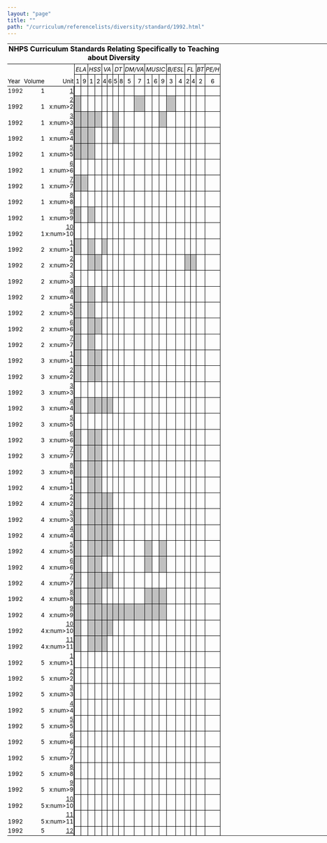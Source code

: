 ```yaml
---
layout: "page"
title: ""
path: "/curriculum/referencelists/diversity/standard/1992.html"
---
```

<main> 
<meta content="text/html; 
charset=utf-8" http-equiv="Content-Type"/> 
<meta content="Excel.Sheet" name="ProgId"/> 
<meta content="MSHTML 
6.00.2800.1226" name="GENERATOR"/><link href="1992_files/filelist.xml" rel="File-List"/><link href="1992_files/editdata.mso" rel="Edit-Time-Data"/><link href="1992_files/oledata.mso" rel="OLE-Object-Data"/><!--[if 
gte 
mso 
9]><xml> 
<o:DocumentProperties> 
<o:Author>dk328</o:Author> 
<o:LastAuthor>dk328</o:LastAuthor> 
<o:Created>2003-10-28T16:17:22Z</o:Created> 
<o:LastSaved>2003-11-03T15:40:52Z</o:LastSaved> 
<o:Company> 
Yale 
University</o:Company> 
<o:Version>10.2625</o:Version> 
</o:DocumentProperties> 
<o:OfficeDocumentSettings> 
<o:DownloadComponents/> 
<o:LocationOfComponents 
HRef="file:///D:\"/> 
</o:OfficeDocumentSettings> 
</xml><![endif]--> 
<style>@page 
{mso-footer-data: 
Page 
&P; 
margin: 
.23in 
.25in 
.73in 
.69in; 
mso-header-margin: 
.5in; 
mso-footer-margin: 
.5in; 
mso-page-orientation: 
landscape; 
} 
TABLE 
{ 
mso-displayed-decimal-separator: 
"."; 
mso-displayed-thousand-separator: 
"," 
} 
TR 
{ 
mso-height-source: 
auto 
} 
COL 
{ 
mso-width-source: 
auto 
} 
BR 
{ 
mso-data-placement: 
same-cell 
} 
.style0 
{ 
BORDER-RIGHT: 
medium 
none; 
BORDER-TOP: 
medium 
none; 
FONT-WEIGHT: 
400; 
FONT-SIZE: 
10pt; 
VERTICAL-ALIGN: 
bottom; 
BORDER-LEFT: 
medium 
none; 
COLOR: 
windowtext; 
BORDER-BOTTOM: 
medium 
none; 
FONT-STYLE: 
normal; 
FONT-FAMILY: 
"MS 
Sans 
Serif"; 
WHITE-SPACE: 
nowrap; 
TEXT-DECORATION: 
none; 
mso-number-format: 
General; 
mso-rotate: 
0; 
mso-background-source: 
auto; 
mso-pattern: 
auto; 
mso-generic-font-family: 
auto; 
mso-font-charset: 
0; 
mso-protection: 
locked 
visible; 
mso-style-name: 
Normal; 
mso-style-id: 
0 
} 
TD 
{ 
BORDER-RIGHT: 
medium 
none; 
PADDING-RIGHT: 
1px; 
BORDER-TOP: 
medium 
none; 
PADDING-LEFT: 
1px; 
FONT-WEIGHT: 
400; 
FONT-SIZE: 
10pt; 
VERTICAL-ALIGN: 
bottom; 
BORDER-LEFT: 
medium 
none; 
COLOR: 
windowtext; 
PADDING-TOP: 
1px; 
BORDER-BOTTOM: 
medium 
none; 
FONT-STYLE: 
normal; 
FONT-FAMILY: 
"MS 
Sans 
Serif"; 
WHITE-SPACE: 
nowrap; 
TEXT-DECORATION: 
none; 
mso-number-format: 
General; 
mso-rotate: 
0; 
mso-background-source: 
auto; 
mso-pattern: 
auto; 
mso-generic-font-family: 
auto; 
mso-font-charset: 
0; 
mso-protection: 
locked 
visible; 
mso-style-parent: 
style0; 
mso-ignore: 
padding 
} 
.xl24 
{ 
FONT-WEIGHT: 
700; 
mso-style-parent: 
style0 
} 
.xl25 
{ 
TEXT-ALIGN: 
left; 
mso-style-parent: 
style0 
} 
.xl26 
{ 
BORDER-RIGHT: 
windowtext 
0.5pt 
solid; 
BORDER-TOP: 
medium 
none; 
BORDER-LEFT: 
medium 
none; 
BORDER-BOTTOM: 
medium 
none; 
TEXT-ALIGN: 
right; 
mso-style-parent: 
style0 
} 
.xl27 
{ 
FONT-STYLE: 
italic; 
TEXT-ALIGN: 
left; 
mso-style-parent: 
style0 
} 
.xl28 
{ 
FONT-STYLE: 
italic; 
mso-style-parent: 
style0 
} 
.xl29 
{ 
BORDER-RIGHT: 
windowtext 
0.5pt 
solid; 
BORDER-TOP: 
medium 
none; 
BORDER-LEFT: 
medium 
none; 
BORDER-BOTTOM: 
medium 
none; 
FONT-STYLE: 
italic; 
TEXT-ALIGN: 
right; 
mso-style-parent: 
style0 
} 
.xl30 
{ 
BORDER-RIGHT: 
windowtext 
0.5pt 
solid; 
BORDER-TOP: 
medium 
none; 
BORDER-LEFT: 
windowtext 
1.5pt 
solid; 
BORDER-BOTTOM: 
windowtext 
0.5pt 
solid; 
mso-style-parent: 
style0 
} 
.xl31 
{ 
BORDER-RIGHT: 
windowtext 
0.5pt 
solid; 
BORDER-TOP: 
medium 
none; 
BORDER-LEFT: 
medium 
none; 
BORDER-BOTTOM: 
windowtext 
0.5pt 
solid; 
mso-style-parent: 
style0 
} 
.xl32 
{ 
BORDER-RIGHT: 
windowtext 
0.5pt 
solid; 
BORDER-TOP: 
medium 
none; 
BORDER-LEFT: 
windowtext 
0.5pt 
solid; 
BORDER-BOTTOM: 
windowtext 
0.5pt 
solid; 
mso-style-parent: 
style0 
} 
.xl33 
{ 
BORDER-RIGHT: 
windowtext 
0.5pt 
solid; 
BORDER-TOP: 
medium 
none; 
BACKGROUND: 
silver; 
BORDER-LEFT: 
medium 
none; 
BORDER-BOTTOM: 
windowtext 
0.5pt 
solid; 
mso-pattern: 
silver 
gray-50; 
mso-style-parent: 
style0 
} 
.xl34 
{ 
BORDER-RIGHT: 
windowtext 
0.5pt 
solid; 
BORDER-TOP: 
medium 
none; 
BACKGROUND: 
silver; 
BORDER-LEFT: 
windowtext 
1.5pt 
solid; 
BORDER-BOTTOM: 
windowtext 
0.5pt 
solid; 
mso-pattern: 
silver 
gray-50; 
mso-style-parent: 
style0 
} 
.xl35 
{ 
BORDER-RIGHT: 
windowtext 
0.5pt 
solid; 
BORDER-TOP: 
medium 
none; 
BACKGROUND: 
silver; 
BORDER-LEFT: 
windowtext 
0.5pt 
solid; 
BORDER-BOTTOM: 
windowtext 
0.5pt 
solid; 
mso-pattern: 
silver 
gray-50; 
mso-style-parent: 
style0 
} 
.xl36 
{ 
BORDER-RIGHT: 
windowtext 
0.5pt 
solid; 
BORDER-TOP: 
windowtext 
0.5pt 
solid; 
BORDER-LEFT: 
windowtext 
0.5pt 
solid; 
BORDER-BOTTOM: 
windowtext 
1pt 
solid; 
TEXT-ALIGN: 
center; 
mso-style-parent: 
style0 
} 
.xl37 
{ 
BORDER-RIGHT: 
medium 
none; 
BORDER-TOP: 
medium 
none; 
BORDER-LEFT: 
windowtext 
0.5pt 
solid; 
BORDER-BOTTOM: 
windowtext 
0.5pt 
solid; 
FONT-STYLE: 
italic; 
mso-style-parent: 
style0 
} 
.xl38 
{ 
BORDER-RIGHT: 
windowtext 
0.5pt 
solid; 
BORDER-TOP: 
medium 
none; 
BORDER-LEFT: 
windowtext 
0.5pt 
solid; 
BORDER-BOTTOM: 
windowtext 
0.5pt 
solid; 
FONT-STYLE: 
italic; 
mso-style-parent: 
style0 
} 
.xl39 
{ 
BORDER-RIGHT: 
medium 
none; 
BORDER-TOP: 
medium 
none; 
BORDER-LEFT: 
medium 
none; 
BORDER-BOTTOM: 
windowtext 
1pt 
solid; 
TEXT-ALIGN: 
left; 
mso-style-parent: 
style0 
} 
.xl40 
{ 
BORDER-RIGHT: 
windowtext 
0.5pt 
solid; 
BORDER-TOP: 
medium 
none; 
BORDER-LEFT: 
medium 
none; 
BORDER-BOTTOM: 
windowtext 
1pt 
solid; 
TEXT-ALIGN: 
right; 
mso-style-parent: 
style0 
} 
.xl41 
{ 
BORDER-RIGHT: 
medium 
none; 
BORDER-TOP: 
medium 
none; 
BORDER-LEFT: 
medium 
none; 
BORDER-BOTTOM: 
windowtext 
1pt 
solid; 
mso-style-parent: 
style0 
} 
.xl42 
{ 
BORDER-RIGHT: 
medium 
none; 
BORDER-TOP: 
medium 
none; 
BORDER-LEFT: 
medium 
none; 
BORDER-BOTTOM: 
windowtext 
0.5pt 
solid; 
FONT-STYLE: 
italic; 
FONT-FAMILY: 
"MS 
Sans 
Serif", 
sans-serif; 
TEXT-ALIGN: 
center; 
mso-font-charset: 
0; 
mso-style-parent: 
style0 
} 
.xl43 
{ 
BORDER-RIGHT: 
windowtext 
0.5pt 
solid; 
BORDER-TOP: 
medium 
none; 
BORDER-LEFT: 
medium 
none; 
BORDER-BOTTOM: 
windowtext 
0.5pt 
solid; 
FONT-STYLE: 
italic; 
FONT-FAMILY: 
"MS 
Sans 
Serif", 
sans-serif; 
TEXT-ALIGN: 
center; 
mso-font-charset: 
0; 
mso-style-parent: 
style0 
} 
.xl44 
{ 
BORDER-RIGHT: 
medium 
none; 
BORDER-TOP: 
medium 
none; 
FONT-WEIGHT: 
700; 
FONT-SIZE: 
12pt; 
BORDER-LEFT: 
medium 
none; 
BORDER-BOTTOM: 
windowtext 
1pt 
solid; 
FONT-FAMILY: 
"MS 
Sans 
Serif", 
sans-serif; 
WHITE-SPACE: 
normal; 
TEXT-ALIGN: 
center; 
mso-font-charset: 
0; 
mso-style-parent: 
style0 
} 
.xl45 
{ 
BORDER-RIGHT: 
medium 
none; 
BORDER-TOP: 
medium 
none; 
BORDER-LEFT: 
windowtext 
0.5pt 
solid; 
BORDER-BOTTOM: 
windowtext 
0.5pt 
solid; 
FONT-STYLE: 
italic; 
TEXT-ALIGN: 
center; 
mso-style-parent: 
style0 
} 
.xl46 
{ 
BORDER-RIGHT: 
windowtext 
0.5pt 
solid; 
BORDER-TOP: 
medium 
none; 
BORDER-LEFT: 
medium 
none; 
BORDER-BOTTOM: 
windowtext 
0.5pt 
solid; 
TEXT-ALIGN: 
center; 
mso-style-parent: 
style0 
} 
.xl47 
{ 
BORDER-RIGHT: 
medium 
none; 
BORDER-TOP: 
medium 
none; 
BORDER-LEFT: 
windowtext 
0.5pt 
solid; 
BORDER-BOTTOM: 
windowtext 
0.5pt 
solid; 
FONT-STYLE: 
italic; 
FONT-FAMILY: 
"MS 
Sans 
Serif", 
sans-serif; 
TEXT-ALIGN: 
center; 
mso-font-charset: 
0; 
mso-style-parent: 
style0 
} 
.xl48 
{ 
BORDER-RIGHT: 
medium 
none; 
BORDER-TOP: 
medium 
none; 
BORDER-LEFT: 
medium 
none; 
BORDER-BOTTOM: 
windowtext 
0.5pt 
solid; 
TEXT-ALIGN: 
center; 
mso-style-parent: 
style0 
} 
.xl49 
{ 
BORDER-RIGHT: 
windowtext 
0.5pt 
solid; 
BORDER-TOP: 
medium 
none; 
BORDER-LEFT: 
medium 
none; 
BORDER-BOTTOM: 
windowtext 
0.5pt 
solid; 
FONT-STYLE: 
italic; 
TEXT-ALIGN: 
center; 
mso-style-parent: 
style0 
} 
.xl50 
{ 
BORDER-RIGHT: 
medium 
none; 
BORDER-TOP: 
medium 
none; 
BORDER-LEFT: 
medium 
none; 
BORDER-BOTTOM: 
windowtext 
0.5pt 
solid; 
TEXT-ALIGN: 
left; 
mso-style-parent: 
style0 
} 
.xl51 
{ 
BORDER-RIGHT: 
medium 
none; 
BORDER-TOP: 
medium 
none; 
BORDER-LEFT: 
medium 
none; 
BORDER-BOTTOM: 
windowtext 
0.5pt 
solid; 
mso-style-parent: 
style0 
} 
.xl52 
{ 
BORDER-RIGHT: 
windowtext 
1.5pt 
solid; 
BORDER-TOP: 
medium 
none; 
BORDER-LEFT: 
medium 
none; 
BORDER-BOTTOM: 
windowtext 
0.5pt 
solid; 
TEXT-ALIGN: 
right; 
mso-style-parent: 
style0 
} 
</style> 
<!--[if 
gte 
mso 
9]><xml> 
<x:ExcelWorkbook> 
<x:ExcelWorksheets> 
<x:ExcelWorksheet> 
<x:Name>standarts</x:Name> 
<x:WorksheetOptions> 
<x:Print> 
<x:FitHeight>31</x:FitHeight> 
<x:ValidPrinterInfo/> 
<x:Scale>90</x:Scale> 
<x:HorizontalResolution>-4</x:HorizontalResolution> 
<x:VerticalResolution>-4</x:VerticalResolution> 
<x:Gridlines/> 
</x:Print> 
<x:CodeName>Sheet1</x:CodeName> 
<x:Selected/> 
<x:FreezePanes/> 
<x:FrozenNoSplit/> 
<x:SplitHorizontal>3</x:SplitHorizontal> 
<x:TopRowBottomPane>38</x:TopRowBottomPane> 
<x:SplitVertical>3</x:SplitVertical> 
<x:LeftColumnRightPane>3</x:LeftColumnRightPane> 
<x:ActivePane>0</x:ActivePane> 
<x:Panes> 
<x:Pane> 
<x:Number>3</x:Number> 
</x:Pane> 
<x:Pane> 
<x:Number>1</x:Number> 
<x:ActiveCol>6</x:ActiveCol> 
</x:Pane> 
<x:Pane> 
<x:Number>2</x:Number> 
<x:ActiveRow>3</x:ActiveRow> 
</x:Pane> 
<x:Pane> 
<x:Number>0</x:Number> 
<x:ActiveRow>50</x:ActiveRow> 
<x:ActiveCol>2</x:ActiveCol> 
<x:RangeSelection>$A$51:$C$51</x:RangeSelection> 
</x:Pane> 
</x:Panes> 
<x:ProtectContents>False</x:ProtectContents> 
<x:ProtectObjects>False</x:ProtectObjects> 
<x:ProtectScenarios>False</x:ProtectScenarios> 
</x:WorksheetOptions> 
</x:ExcelWorksheet> 
</x:ExcelWorksheets> 
<x:WindowHeight>7260</x:WindowHeight> 
<x:WindowWidth>11475</x:WindowWidth> 
<x:WindowTopX>15</x:WindowTopX> 
<x:WindowTopY>0</x:WindowTopY> 
<x:ProtectStructure>False</x:ProtectStructure> 
<x:ProtectWindows>False</x:ProtectWindows> 
</x:ExcelWorkbook> 
<x:ExcelName> 
<x:Name>Print_Area</x:Name> 
<x:SheetIndex>1</x:SheetIndex> 
<x:Formula>=standarts!$A$4:$V$51</x:Formula> 
</x:ExcelName> 
<x:ExcelName> 
<x:Name>Print_Titles</x:Name> 
<x:SheetIndex>1</x:SheetIndex> 
<x:Formula>=standarts!$1:$3</x:Formula> 
</x:ExcelName> 
</xml><![endif]--> 
<table border="0" cellpadding="0" cellspacing="0" style="TABLE-LAYOUT: 
fixed; 
WIDTH: 
1313pt; 
BORDER-COLLAPSE: 
collapse" width="1739" x:str=""> 
<colgroup> 
<col style="WIDTH: 
32pt; 
mso-width-source: 
userset; 
mso-width-alt: 
1572" width="43"/> 
<col style="WIDTH: 
38pt; 
mso-width-source: 
userset; 
mso-width-alt: 
1865" width="51"/> 
<col style="WIDTH: 
26pt; 
mso-width-source: 
userset; 
mso-width-alt: 
1280" width="35"/> 
<col span="2" style="WIDTH: 
24pt; 
mso-width-source: 
userset; 
mso-width-alt: 
1170" width="32"/> 
<col span="2" style="WIDTH: 
20pt; 
mso-width-source: 
userset; 
mso-width-alt: 
950" width="26"/> 
<col span="2" style="WIDTH: 
17pt; 
mso-width-source: 
userset; 
mso-width-alt: 
804" width="22"/> 
<col span="4" style="WIDTH: 
20pt; 
mso-width-source: 
userset; 
mso-width-alt: 
950" width="26"/> 
<col span="3" style="WIDTH: 
20pt; 
mso-width-source: 
userset; 
mso-width-alt: 
987" width="27"/> 
<col span="2" style="WIDTH: 
23pt; 
mso-width-source: 
userset; 
mso-width-alt: 
1097" width="30"/> 
<col span="2" style="WIDTH: 
19pt; 
mso-width-source: 
userset; 
mso-width-alt: 
914" width="25"/> 
<col style="WIDTH: 
23pt; 
mso-width-source: 
userset; 
mso-width-alt: 
1133" width="31"/> 
<col style="WIDTH: 
32pt; 
mso-width-source: 
userset; 
mso-width-alt: 
1536" width="42"/> 
<col style="WIDTH: 
34pt; 
mso-width-source: 
userset; 
mso-width-alt: 
1645" width="45"/> 
<col span="223" style="WIDTH: 
46pt; 
mso-width-source: 
userset; 
mso-width-alt: 
2230" width="61"/> 
<col span="10" style="WIDTH: 
60pt; 
mso-width-source: 
userset; 
mso-width-alt: 
2925" width="80"/> 
</colgroup><tbody> 
<tr height="36" style="HEIGHT: 
27pt; 
mso-height-source: 
userset"> 
<td class="xl44" colspan="22" height="36" style="WIDTH: 
497pt; 
HEIGHT: 
27pt" width="657">NHPS 
Curriculum 
Standards 
Relating 
Specifically 
to 
Teaching 
about 
Diversity</td> 
<td style="WIDTH: 
34pt" width="45"></td> 
<td style="WIDTH: 
46pt" width="61"></td> 
<td style="WIDTH: 
46pt" width="61"></td> 
<td style="WIDTH: 
46pt" width="61"></td> 
<td style="WIDTH: 
46pt" width="61"></td> 
<td style="WIDTH: 
46pt" width="61"></td> 
<td style="WIDTH: 
46pt" width="61"></td> 
<td style="WIDTH: 
46pt" width="61"></td> 
<td style="WIDTH: 
46pt" width="61"></td> 
<td style="WIDTH: 
46pt" width="61"></td> 
<td style="WIDTH: 
46pt" width="61"></td> 
<td style="WIDTH: 
46pt" width="61"></td> 
<td style="WIDTH: 
46pt" width="61"></td> 
<td style="WIDTH: 
46pt" width="61"></td> 
<td style="WIDTH: 
46pt" width="61"></td> 
<td style="WIDTH: 
46pt" width="61"></td> 
<td style="WIDTH: 
46pt" width="61"></td> 
<td style="WIDTH: 
46pt" width="61"></td></tr> 
<tr class="xl28" height="24" style="HEIGHT: 
18pt; 
mso-height-source: 
userset"> 
<td class="xl27" height="24" style="HEIGHT: 
18pt"></td> 
<td class="xl28"></td> 
<td class="xl29"> </td> 
<td class="xl42" colspan="2" style="BORDER-RIGHT: 
black 
0.5pt 
solid">ELA</td> 
<td class="xl45" colspan="2" style="BORDER-RIGHT: 
black 
0.5pt 
solid; 
BORDER-LEFT: 
medium 
none">HSS</td> 
<td class="xl47" colspan="2" style="BORDER-RIGHT: 
black 
0.5pt 
solid; 
BORDER-LEFT: 
medium 
none">VA</td> 
<td class="xl45" colspan="2" style="BORDER-RIGHT: 
black 
0.5pt 
solid; 
BORDER-LEFT: 
medium 
none">DT</td> 
<td class="xl45" colspan="2" style="BORDER-RIGHT: 
black 
0.5pt 
solid; 
BORDER-LEFT: 
medium 
none">DM/VA</td> 
<td class="xl45" colspan="3" style="BORDER-RIGHT: 
black 
0.5pt 
solid; 
BORDER-LEFT: 
medium 
none">MUSIC</td> 
<td class="xl45" colspan="2" style="BORDER-RIGHT: 
black 
0.5pt 
solid; 
BORDER-LEFT: 
medium 
none">B/ESL</td> 
<td class="xl45" colspan="2" style="BORDER-RIGHT: 
black 
0.5pt 
solid; 
BORDER-LEFT: 
medium 
none">FL</td> 
<td class="xl37" style="BORDER-LEFT: 
medium 
none">BT</td> 
<td class="xl38">PE/H</td> 
<td colspan="18" style="mso-ignore: 
colspan"></td></tr> 
<tr height="27" style="HEIGHT: 
20.25pt; 
mso-height-source: 
userset"> 
<td class="xl39" height="27" style="HEIGHT: 
20.25pt">Year</td> 
<td class="xl41">Volume</td> 
<td class="xl40">Unit</td> 
<td class="xl36" style="BORDER-TOP: 
medium 
none; 
BORDER-LEFT: 
medium 
none" x:num="">1</td> 
<td class="xl36" style="BORDER-TOP: 
medium 
none; 
BORDER-LEFT: 
medium 
none" x:num="">9</td> 
<td class="xl36" style="BORDER-TOP: 
medium 
none; 
BORDER-LEFT: 
medium 
none" x:num="">1</td> 
<td class="xl36" style="BORDER-TOP: 
medium 
none; 
BORDER-LEFT: 
medium 
none" x:num="">2</td> 
<td class="xl36" style="BORDER-TOP: 
medium 
none; 
BORDER-LEFT: 
medium 
none" x:num="">4</td> 
<td class="xl36" style="BORDER-TOP: 
medium 
none; 
BORDER-LEFT: 
medium 
none" x:num="">6</td> 
<td class="xl36" style="BORDER-TOP: 
medium 
none; 
BORDER-LEFT: 
medium 
none" x:num="">5</td> 
<td class="xl36" style="BORDER-TOP: 
medium 
none; 
BORDER-LEFT: 
medium 
none" x:num="">8</td> 
<td class="xl36" style="BORDER-TOP: 
medium 
none; 
BORDER-LEFT: 
medium 
none" x:num="">5</td> 
<td class="xl36" style="BORDER-TOP: 
medium 
none; 
BORDER-LEFT: 
medium 
none" x:num="">7</td> 
<td class="xl36" style="BORDER-TOP: 
medium 
none; 
BORDER-LEFT: 
medium 
none" x:num="">1</td> 
<td class="xl36" style="BORDER-TOP: 
medium 
none; 
BORDER-LEFT: 
medium 
none" x:num="">6</td> 
<td class="xl36" style="BORDER-TOP: 
medium 
none; 
BORDER-LEFT: 
medium 
none" x:num="">9</td> 
<td class="xl36" style="BORDER-TOP: 
medium 
none; 
BORDER-LEFT: 
medium 
none" x:num="">3</td> 
<td class="xl36" style="BORDER-TOP: 
medium 
none; 
BORDER-LEFT: 
medium 
none" x:num="">4</td> 
<td class="xl36" style="BORDER-TOP: 
medium 
none; 
BORDER-LEFT: 
medium 
none" x:num="">2</td> 
<td class="xl36" style="BORDER-TOP: 
medium 
none; 
BORDER-LEFT: 
medium 
none" x:num="">4</td> 
<td class="xl36" style="BORDER-TOP: 
medium 
none; 
BORDER-LEFT: 
medium 
none" x:num="">2</td> 
<td class="xl36" style="BORDER-TOP: 
medium 
none; 
BORDER-LEFT: 
medium 
none" x:num="">6</td> 
<td colspan="18" style="mso-ignore: 
colspan"></td></tr> 
<tr height="17" style="HEIGHT: 
12.75pt"> 
<td class="xl25" height="17" style="HEIGHT: 
12.75pt" x:num=""><a name="Print_Area">1992</a></td> 
<td align="right" x:num="">1</td> 
<td class="xl26" x:num=""><a href="../../../guides/1992/1/92.01.01.x.html">1</a></td> 
<td class="xl30"> </td> 
<td class="xl31"> </td> 
<td class="xl31"> </td> 
<td class="xl31"> </td> 
<td class="xl31"> </td> 
<td class="xl31"> </td> 
<td class="xl32" style="BORDER-LEFT: 
medium 
none"> </td> 
<td class="xl32" style="BORDER-LEFT: 
medium 
none"> </td> 
<td class="xl32" style="BORDER-LEFT: 
medium 
none"> </td> 
<td class="xl32" style="BORDER-LEFT: 
medium 
none"> </td> 
<td class="xl32" style="BORDER-LEFT: 
medium 
none"> </td> 
<td class="xl32" style="BORDER-LEFT: 
medium 
none"> </td> 
<td class="xl32" style="BORDER-LEFT: 
medium 
none"> </td> 
<td class="xl32" style="BORDER-LEFT: 
medium 
none"> </td> 
<td class="xl32" style="BORDER-LEFT: 
medium 
none"> </td> 
<td class="xl32" style="BORDER-LEFT: 
medium 
none"> </td> 
<td class="xl31"> </td> 
<td class="xl32" style="BORDER-LEFT: 
medium 
none"> </td> 
<td class="xl32" style="BORDER-LEFT: 
medium 
none"> </td> 
<td colspan="18" style="mso-ignore: 
colspan"></td></tr> 
<tr height="17" style="HEIGHT: 
12.75pt"> 
<td class="xl25" height="17" style="HEIGHT: 
12.75pt" x:num="">1992</td> 
<td align="right" x:num="">1</td> 
<td class="xl26" x:num=""><a href="../../../guides/1992/1/92.01.02.x.html">2</a> 
x:num&gt;2</td> 
<td class="xl34"> </td> 
<td class="xl31"> </td> 
<td class="xl31"> </td> 
<td class="xl31"> </td> 
<td class="xl31"> </td> 
<td class="xl31"> </td> 
<td class="xl32" style="BORDER-LEFT: 
medium 
none"> </td> 
<td class="xl32" style="BORDER-LEFT: 
medium 
none"> </td> 
<td class="xl32" style="BORDER-LEFT: 
medium 
none"> </td> 
<td class="xl35" style="BORDER-LEFT: 
medium 
none"> </td> 
<td class="xl32" style="BORDER-LEFT: 
medium 
none"> </td> 
<td class="xl32" style="BORDER-LEFT: 
medium 
none"> </td> 
<td class="xl32" style="BORDER-LEFT: 
medium 
none"> </td> 
<td class="xl35" style="BORDER-LEFT: 
medium 
none"> </td> 
<td class="xl32" style="BORDER-LEFT: 
medium 
none"> </td> 
<td class="xl32" style="BORDER-LEFT: 
medium 
none"> </td> 
<td class="xl31"> </td> 
<td class="xl32" style="BORDER-LEFT: 
medium 
none"> </td> 
<td class="xl32" style="BORDER-LEFT: 
medium 
none"> </td> 
<td colspan="18" style="mso-ignore: 
colspan"></td></tr> 
<tr height="17" style="HEIGHT: 
12.75pt"> 
<td class="xl25" height="17" style="HEIGHT: 
12.75pt" x:num="">1992</td> 
<td align="right" x:num="">1</td> 
<td class="xl26" x:num=""><a href="../../../guides/1992/1/92.01.03.x.html">3</a> 
x:num&gt;3</td> 
<td class="xl34"> </td> 
<td class="xl33"> </td> 
<td class="xl33"> </td> 
<td class="xl33"> </td> 
<td class="xl31"> </td> 
<td class="xl31"> </td> 
<td class="xl35" style="BORDER-LEFT: 
medium 
none"> </td> 
<td class="xl32" style="BORDER-LEFT: 
medium 
none"> </td> 
<td class="xl32" style="BORDER-LEFT: 
medium 
none"> </td> 
<td class="xl32" style="BORDER-LEFT: 
medium 
none"> </td> 
<td class="xl32" style="BORDER-LEFT: 
medium 
none"> </td> 
<td class="xl32" style="BORDER-LEFT: 
medium 
none"> </td> 
<td class="xl35" style="BORDER-LEFT: 
medium 
none"> </td> 
<td class="xl32" style="BORDER-LEFT: 
medium 
none"> </td> 
<td class="xl32" style="BORDER-LEFT: 
medium 
none"> </td> 
<td class="xl32" style="BORDER-LEFT: 
medium 
none"> </td> 
<td class="xl31"> </td> 
<td class="xl32" style="BORDER-LEFT: 
medium 
none"> </td> 
<td class="xl32" style="BORDER-LEFT: 
medium 
none"> </td> 
<td colspan="18" style="mso-ignore: 
colspan"></td></tr> 
<tr height="17" style="HEIGHT: 
12.75pt"> 
<td class="xl25" height="17" style="HEIGHT: 
12.75pt" x:num="">1992</td> 
<td align="right" x:num="">1</td> 
<td class="xl26" x:num=""><a href="../../../guides/1992/1/92.01.04.x.html">4</a> 
x:num&gt;4</td> 
<td class="xl34"> </td> 
<td class="xl33"> </td> 
<td class="xl33"> </td> 
<td class="xl31"> </td> 
<td class="xl31"> </td> 
<td class="xl31"> </td> 
<td class="xl35" style="BORDER-LEFT: 
medium 
none"> </td> 
<td class="xl32" style="BORDER-LEFT: 
medium 
none"> </td> 
<td class="xl32" style="BORDER-LEFT: 
medium 
none"> </td> 
<td class="xl32" style="BORDER-LEFT: 
medium 
none"> </td> 
<td class="xl32" style="BORDER-LEFT: 
medium 
none"> </td> 
<td class="xl32" style="BORDER-LEFT: 
medium 
none"> </td> 
<td class="xl32" style="BORDER-LEFT: 
medium 
none"> </td> 
<td class="xl32" style="BORDER-LEFT: 
medium 
none"> </td> 
<td class="xl32" style="BORDER-LEFT: 
medium 
none"> </td> 
<td class="xl32" style="BORDER-LEFT: 
medium 
none"> </td> 
<td class="xl31"> </td> 
<td class="xl32" style="BORDER-LEFT: 
medium 
none"> </td> 
<td class="xl32" style="BORDER-LEFT: 
medium 
none"> </td> 
<td colspan="18" style="mso-ignore: 
colspan"></td></tr> 
<tr class="xl24" height="17" style="HEIGHT: 
12.75pt"> 
<td class="xl25" height="17" style="HEIGHT: 
12.75pt" x:num="">1992</td> 
<td align="right" x:num="">1</td> 
<td class="xl26" x:num=""><a href="../../../guides/1992/1/92.01.05.x.html">5</a> 
x:num&gt;5</td> 
<td class="xl34"> </td> 
<td class="xl33"> </td> 
<td class="xl33"> </td> 
<td class="xl31"> </td> 
<td class="xl31"> </td> 
<td class="xl31"> </td> 
<td class="xl32" style="BORDER-LEFT: 
medium 
none"> </td> 
<td class="xl32" style="BORDER-LEFT: 
medium 
none"> </td> 
<td class="xl32" style="BORDER-LEFT: 
medium 
none"> </td> 
<td class="xl32" style="BORDER-LEFT: 
medium 
none"> </td> 
<td class="xl32" style="BORDER-LEFT: 
medium 
none"> </td> 
<td class="xl32" style="BORDER-LEFT: 
medium 
none"> </td> 
<td class="xl32" style="BORDER-LEFT: 
medium 
none"> </td> 
<td class="xl32" style="BORDER-LEFT: 
medium 
none"> </td> 
<td class="xl32" style="BORDER-LEFT: 
medium 
none"> </td> 
<td class="xl32" style="BORDER-LEFT: 
medium 
none"> </td> 
<td class="xl31"> </td> 
<td class="xl32" style="BORDER-LEFT: 
medium 
none"> </td> 
<td class="xl32" style="BORDER-LEFT: 
medium 
none"> </td> 
<td colspan="18" style="mso-ignore: 
colspan"></td></tr> 
<tr height="17" style="HEIGHT: 
12.75pt"> 
<td class="xl25" height="17" style="HEIGHT: 
12.75pt" x:num="">1992</td> 
<td align="right" x:num="">1</td> 
<td class="xl26" x:num=""><a href="../../../guides/1992/1/92.01.06.x.html">6</a> 
x:num&gt;6</td> 
<td class="xl30"> </td> 
<td class="xl31"> </td> 
<td class="xl31"> </td> 
<td class="xl31"> </td> 
<td class="xl31"> </td> 
<td class="xl31"> </td> 
<td class="xl32" style="BORDER-LEFT: 
medium 
none"> </td> 
<td class="xl32" style="BORDER-LEFT: 
medium 
none"> </td> 
<td class="xl32" style="BORDER-LEFT: 
medium 
none"> </td> 
<td class="xl32" style="BORDER-LEFT: 
medium 
none"> </td> 
<td class="xl32" style="BORDER-LEFT: 
medium 
none"> </td> 
<td class="xl32" style="BORDER-LEFT: 
medium 
none"> </td> 
<td class="xl32" style="BORDER-LEFT: 
medium 
none"> </td> 
<td class="xl32" style="BORDER-LEFT: 
medium 
none"> </td> 
<td class="xl32" style="BORDER-LEFT: 
medium 
none"> </td> 
<td class="xl32" style="BORDER-LEFT: 
medium 
none"> </td> 
<td class="xl31"> </td> 
<td class="xl32" style="BORDER-LEFT: 
medium 
none"> </td> 
<td class="xl32" style="BORDER-LEFT: 
medium 
none"> </td> 
<td colspan="18" style="mso-ignore: 
colspan"></td></tr> 
<tr height="17" style="HEIGHT: 
12.75pt"> 
<td class="xl25" height="17" style="HEIGHT: 
12.75pt" x:num="">1992</td> 
<td align="right" x:num="">1</td> 
<td class="xl26" x:num=""><a href="../../../guides/1992/1/92.01.07.x.html">7</a> 
x:num&gt;7</td> 
<td class="xl34"> </td> 
<td class="xl33"> </td> 
<td class="xl31"> </td> 
<td class="xl31"> </td> 
<td class="xl31"> </td> 
<td class="xl31"> </td> 
<td class="xl32" style="BORDER-LEFT: 
medium 
none"> </td> 
<td class="xl32" style="BORDER-LEFT: 
medium 
none"> </td> 
<td class="xl32" style="BORDER-LEFT: 
medium 
none"> </td> 
<td class="xl32" style="BORDER-LEFT: 
medium 
none"> </td> 
<td class="xl32" style="BORDER-LEFT: 
medium 
none"> </td> 
<td class="xl32" style="BORDER-LEFT: 
medium 
none"> </td> 
<td class="xl32" style="BORDER-LEFT: 
medium 
none"> </td> 
<td class="xl32" style="BORDER-LEFT: 
medium 
none"> </td> 
<td class="xl32" style="BORDER-LEFT: 
medium 
none"> </td> 
<td class="xl32" style="BORDER-LEFT: 
medium 
none"> </td> 
<td class="xl31"> </td> 
<td class="xl32" style="BORDER-LEFT: 
medium 
none"> </td> 
<td class="xl32" style="BORDER-LEFT: 
medium 
none"> </td> 
<td colspan="18" style="mso-ignore: 
colspan"></td></tr> 
<tr height="17" style="HEIGHT: 
12.75pt"> 
<td class="xl25" height="17" style="HEIGHT: 
12.75pt" x:num="">1992</td> 
<td align="right" x:num="">1</td> 
<td class="xl26" x:num=""><a href="../../../guides/1992/1/92.01.08.x.html">8</a> 
x:num&gt;8</td> 
<td class="xl30"> </td> 
<td class="xl31"> </td> 
<td class="xl31"> </td> 
<td class="xl31"> </td> 
<td class="xl31"> </td> 
<td class="xl31"> </td> 
<td class="xl32" style="BORDER-LEFT: 
medium 
none"> </td> 
<td class="xl32" style="BORDER-LEFT: 
medium 
none"> </td> 
<td class="xl32" style="BORDER-LEFT: 
medium 
none"> </td> 
<td class="xl32" style="BORDER-LEFT: 
medium 
none"> </td> 
<td class="xl32" style="BORDER-LEFT: 
medium 
none"> </td> 
<td class="xl32" style="BORDER-LEFT: 
medium 
none"> </td> 
<td class="xl32" style="BORDER-LEFT: 
medium 
none"> </td> 
<td class="xl32" style="BORDER-LEFT: 
medium 
none"> </td> 
<td class="xl32" style="BORDER-LEFT: 
medium 
none"> </td> 
<td class="xl32" style="BORDER-LEFT: 
medium 
none"> </td> 
<td class="xl31"> </td> 
<td class="xl32" style="BORDER-LEFT: 
medium 
none"> </td> 
<td class="xl32" style="BORDER-LEFT: 
medium 
none"> </td> 
<td colspan="18" style="mso-ignore: 
colspan"></td></tr> 
<tr height="17" style="HEIGHT: 
12.75pt"> 
<td class="xl25" height="17" style="HEIGHT: 
12.75pt" x:num="">1992</td> 
<td align="right" x:num="">1</td> 
<td class="xl26" x:num=""><a href="../../../guides/1992/1/92.01.09.x.html">9</a> 
x:num&gt;9</td> 
<td class="xl34"> </td> 
<td class="xl31"> </td> 
<td class="xl33"> </td> 
<td class="xl31"> </td> 
<td class="xl31"> </td> 
<td class="xl31"> </td> 
<td class="xl32" style="BORDER-LEFT: 
medium 
none"> </td> 
<td class="xl32" style="BORDER-LEFT: 
medium 
none"> </td> 
<td class="xl32" style="BORDER-LEFT: 
medium 
none"> </td> 
<td class="xl32" style="BORDER-LEFT: 
medium 
none"> </td> 
<td class="xl32" style="BORDER-LEFT: 
medium 
none"> </td> 
<td class="xl32" style="BORDER-LEFT: 
medium 
none"> </td> 
<td class="xl32" style="BORDER-LEFT: 
medium 
none"> </td> 
<td class="xl32" style="BORDER-LEFT: 
medium 
none"> </td> 
<td class="xl32" style="BORDER-LEFT: 
medium 
none"> </td> 
<td class="xl32" style="BORDER-LEFT: 
medium 
none"> </td> 
<td class="xl31"> </td> 
<td class="xl32" style="BORDER-LEFT: 
medium 
none"> </td> 
<td class="xl32" style="BORDER-LEFT: 
medium 
none"> </td> 
<td colspan="18" style="mso-ignore: 
colspan"></td></tr> 
<tr height="17" style="HEIGHT: 
12.75pt"> 
<td class="xl25" height="17" style="HEIGHT: 
12.75pt" x:num="">1992</td> 
<td align="right" x:num="">1</td> 
<td class="xl26" x:num=""><a href="../../../guides/1992/1/92.01.10.x.html">10</a> 
x:num&gt;10</td> 
<td class="xl30"> </td> 
<td class="xl31"> </td> 
<td class="xl31"> </td> 
<td class="xl31"> </td> 
<td class="xl31"> </td> 
<td class="xl31"> </td> 
<td class="xl32" style="BORDER-LEFT: 
medium 
none"> </td> 
<td class="xl32" style="BORDER-LEFT: 
medium 
none"> </td> 
<td class="xl32" style="BORDER-LEFT: 
medium 
none"> </td> 
<td class="xl32" style="BORDER-LEFT: 
medium 
none"> </td> 
<td class="xl32" style="BORDER-LEFT: 
medium 
none"> </td> 
<td class="xl32" style="BORDER-LEFT: 
medium 
none"> </td> 
<td class="xl32" style="BORDER-LEFT: 
medium 
none"> </td> 
<td class="xl32" style="BORDER-LEFT: 
medium 
none"> </td> 
<td class="xl32" style="BORDER-LEFT: 
medium 
none"> </td> 
<td class="xl32" style="BORDER-LEFT: 
medium 
none"> </td> 
<td class="xl31"> </td> 
<td class="xl32" style="BORDER-LEFT: 
medium 
none"> </td> 
<td class="xl32" style="BORDER-LEFT: 
medium 
none"> </td> 
<td colspan="18" style="mso-ignore: 
colspan"></td></tr> 
<tr height="17" style="HEIGHT: 
12.75pt"> 
<td class="xl25" height="17" style="HEIGHT: 
12.75pt" x:num="">1992</td> 
<td align="right" x:num="">2</td> 
<td class="xl26" x:num=""><a href="../../../guides/1992/2/92.02.01.x.html">1</a> 
x:num&gt;1</td> 
<td class="xl34"> </td> 
<td class="xl31"> </td> 
<td class="xl33"> </td> 
<td class="xl31"> </td> 
<td class="xl33"> </td> 
<td class="xl31"> </td> 
<td class="xl32" style="BORDER-LEFT: 
medium 
none"> </td> 
<td class="xl32" style="BORDER-LEFT: 
medium 
none"> </td> 
<td class="xl32" style="BORDER-LEFT: 
medium 
none"> </td> 
<td class="xl32" style="BORDER-LEFT: 
medium 
none"> </td> 
<td class="xl32" style="BORDER-LEFT: 
medium 
none"> </td> 
<td class="xl32" style="BORDER-LEFT: 
medium 
none"> </td> 
<td class="xl32" style="BORDER-LEFT: 
medium 
none"> </td> 
<td class="xl32" style="BORDER-LEFT: 
medium 
none"> </td> 
<td class="xl32" style="BORDER-LEFT: 
medium 
none"> </td> 
<td class="xl32" style="BORDER-LEFT: 
medium 
none"> </td> 
<td class="xl31"> </td> 
<td class="xl32" style="BORDER-LEFT: 
medium 
none"> </td> 
<td class="xl32" style="BORDER-LEFT: 
medium 
none"> </td> 
<td colspan="18" style="mso-ignore: 
colspan"></td></tr> 
<tr height="17" style="HEIGHT: 
12.75pt"> 
<td class="xl25" height="17" style="HEIGHT: 
12.75pt" x:num="">1992</td> 
<td align="right" x:num="">2</td> 
<td class="xl26" x:num=""><a href="../../../guides/1992/2/92.02.02.x.html">2</a> 
x:num&gt;2</td> 
<td class="xl30"> </td> 
<td class="xl31"> </td> 
<td class="xl33"> </td> 
<td class="xl33"> </td> 
<td class="xl31"> </td> 
<td class="xl31"> </td> 
<td class="xl32" style="BORDER-LEFT: 
medium 
none"> </td> 
<td class="xl32" style="BORDER-LEFT: 
medium 
none"> </td> 
<td class="xl32" style="BORDER-LEFT: 
medium 
none"> </td> 
<td class="xl32" style="BORDER-LEFT: 
medium 
none"> </td> 
<td class="xl32" style="BORDER-LEFT: 
medium 
none"> </td> 
<td class="xl32" style="BORDER-LEFT: 
medium 
none"> </td> 
<td class="xl32" style="BORDER-LEFT: 
medium 
none"> </td> 
<td class="xl32" style="BORDER-LEFT: 
medium 
none"> </td> 
<td class="xl32" style="BORDER-LEFT: 
medium 
none"> </td> 
<td class="xl35" style="BORDER-LEFT: 
medium 
none"> </td> 
<td class="xl33"> </td> 
<td class="xl32" style="BORDER-LEFT: 
medium 
none"> </td> 
<td class="xl32" style="BORDER-LEFT: 
medium 
none"> </td> 
<td colspan="18" style="mso-ignore: 
colspan"></td></tr> 
<tr height="17" style="HEIGHT: 
12.75pt"> 
<td class="xl25" height="17" style="HEIGHT: 
12.75pt" x:num="">1992</td> 
<td align="right" x:num="">2</td> 
<td class="xl26" x:num=""><a href="../../../guides/1992/2/92.02.03.x.html">3</a> 
x:num&gt;3</td> 
<td class="xl30"> </td> 
<td class="xl31"> </td> 
<td class="xl31"> </td> 
<td class="xl31"> </td> 
<td class="xl31"> </td> 
<td class="xl31"> </td> 
<td class="xl32" style="BORDER-LEFT: 
medium 
none"> </td> 
<td class="xl32" style="BORDER-LEFT: 
medium 
none"> </td> 
<td class="xl32" style="BORDER-LEFT: 
medium 
none"> </td> 
<td class="xl32" style="BORDER-LEFT: 
medium 
none"> </td> 
<td class="xl32" style="BORDER-LEFT: 
medium 
none"> </td> 
<td class="xl32" style="BORDER-LEFT: 
medium 
none"> </td> 
<td class="xl32" style="BORDER-LEFT: 
medium 
none"> </td> 
<td class="xl32" style="BORDER-LEFT: 
medium 
none"> </td> 
<td class="xl32" style="BORDER-LEFT: 
medium 
none"> </td> 
<td class="xl32" style="BORDER-LEFT: 
medium 
none"> </td> 
<td class="xl31"> </td> 
<td class="xl32" style="BORDER-LEFT: 
medium 
none"> </td> 
<td class="xl32" style="BORDER-LEFT: 
medium 
none"> </td> 
<td colspan="18" style="mso-ignore: 
colspan"></td></tr> 
<tr height="17" style="HEIGHT: 
12.75pt"> 
<td class="xl25" height="17" style="HEIGHT: 
12.75pt" x:num="">1992</td> 
<td align="right" x:num="">2</td> 
<td class="xl26" x:num=""><a href="../../../guides/1992/2/92.02.04.x.html">4</a> 
x:num&gt;4</td> 
<td class="xl34"> </td> 
<td class="xl31"> </td> 
<td class="xl33"> </td> 
<td class="xl31"> </td> 
<td class="xl33"> </td> 
<td class="xl31"> </td> 
<td class="xl32" style="BORDER-LEFT: 
medium 
none"> </td> 
<td class="xl32" style="BORDER-LEFT: 
medium 
none"> </td> 
<td class="xl32" style="BORDER-LEFT: 
medium 
none"> </td> 
<td class="xl32" style="BORDER-LEFT: 
medium 
none"> </td> 
<td class="xl32" style="BORDER-LEFT: 
medium 
none"> </td> 
<td class="xl32" style="BORDER-LEFT: 
medium 
none"> </td> 
<td class="xl32" style="BORDER-LEFT: 
medium 
none"> </td> 
<td class="xl32" style="BORDER-LEFT: 
medium 
none"> </td> 
<td class="xl32" style="BORDER-LEFT: 
medium 
none"> </td> 
<td class="xl32" style="BORDER-LEFT: 
medium 
none"> </td> 
<td class="xl31"> </td> 
<td class="xl32" style="BORDER-LEFT: 
medium 
none"> </td> 
<td class="xl32" style="BORDER-LEFT: 
medium 
none"> </td> 
<td colspan="18" style="mso-ignore: 
colspan"></td></tr> 
<tr height="17" style="HEIGHT: 
12.75pt"> 
<td class="xl25" height="17" style="HEIGHT: 
12.75pt" x:num="">1992</td> 
<td align="right" x:num="">2</td> 
<td class="xl26" x:num=""><a href="../../../guides/1992/2/92.02.05.x.html">5</a> 
x:num&gt;5</td> 
<td class="xl34"> </td> 
<td class="xl31"> </td> 
<td class="xl33"> </td> 
<td class="xl31"> </td> 
<td class="xl31"> </td> 
<td class="xl31"> </td> 
<td class="xl32" style="BORDER-LEFT: 
medium 
none"> </td> 
<td class="xl32" style="BORDER-LEFT: 
medium 
none"> </td> 
<td class="xl32" style="BORDER-LEFT: 
medium 
none"> </td> 
<td class="xl32" style="BORDER-LEFT: 
medium 
none"> </td> 
<td class="xl32" style="BORDER-LEFT: 
medium 
none"> </td> 
<td class="xl32" style="BORDER-LEFT: 
medium 
none"> </td> 
<td class="xl32" style="BORDER-LEFT: 
medium 
none"> </td> 
<td class="xl32" style="BORDER-LEFT: 
medium 
none"> </td> 
<td class="xl32" style="BORDER-LEFT: 
medium 
none"> </td> 
<td class="xl32" style="BORDER-LEFT: 
medium 
none"> </td> 
<td class="xl31"> </td> 
<td class="xl32" style="BORDER-LEFT: 
medium 
none"> </td> 
<td class="xl32" style="BORDER-LEFT: 
medium 
none"> </td> 
<td colspan="18" style="mso-ignore: 
colspan"></td></tr> 
<tr height="17" style="HEIGHT: 
12.75pt"> 
<td class="xl25" height="17" style="HEIGHT: 
12.75pt" x:num="">1992</td> 
<td align="right" x:num="">2</td> 
<td class="xl26" x:num=""><a href="../../../guides/1992/2/92.02.06.x.html">6</a> 
x:num&gt;6</td> 
<td class="xl34"> </td> 
<td class="xl31"> </td> 
<td class="xl33"> </td> 
<td class="xl33"> </td> 
<td class="xl31"> </td> 
<td class="xl31"> </td> 
<td class="xl32" style="BORDER-LEFT: 
medium 
none"> </td> 
<td class="xl32" style="BORDER-LEFT: 
medium 
none"> </td> 
<td class="xl32" style="BORDER-LEFT: 
medium 
none"> </td> 
<td class="xl32" style="BORDER-LEFT: 
medium 
none"> </td> 
<td class="xl32" style="BORDER-LEFT: 
medium 
none"> </td> 
<td class="xl32" style="BORDER-LEFT: 
medium 
none"> </td> 
<td class="xl32" style="BORDER-LEFT: 
medium 
none"> </td> 
<td class="xl32" style="BORDER-LEFT: 
medium 
none"> </td> 
<td class="xl32" style="BORDER-LEFT: 
medium 
none"> </td> 
<td class="xl32" style="BORDER-LEFT: 
medium 
none"> </td> 
<td class="xl31"> </td> 
<td class="xl32" style="BORDER-LEFT: 
medium 
none"> </td> 
<td class="xl32" style="BORDER-LEFT: 
medium 
none"> </td> 
<td colspan="18" style="mso-ignore: 
colspan"></td></tr> 
<tr height="17" style="HEIGHT: 
12.75pt"> 
<td class="xl25" height="17" style="HEIGHT: 
12.75pt" x:num="">1992</td> 
<td align="right" x:num="">2</td> 
<td class="xl26" x:num=""><a href="../../../guides/1992/2/92.02.07.x.html">7</a> 
x:num&gt;7</td> 
<td class="xl34"> </td> 
<td class="xl31"> </td> 
<td class="xl33"> </td> 
<td class="xl31"> </td> 
<td class="xl31"> </td> 
<td class="xl31"> </td> 
<td class="xl32" style="BORDER-LEFT: 
medium 
none"> </td> 
<td class="xl32" style="BORDER-LEFT: 
medium 
none"> </td> 
<td class="xl32" style="BORDER-LEFT: 
medium 
none"> </td> 
<td class="xl32" style="BORDER-LEFT: 
medium 
none"> </td> 
<td class="xl32" style="BORDER-LEFT: 
medium 
none"> </td> 
<td class="xl32" style="BORDER-LEFT: 
medium 
none"> </td> 
<td class="xl32" style="BORDER-LEFT: 
medium 
none"> </td> 
<td class="xl32" style="BORDER-LEFT: 
medium 
none"> </td> 
<td class="xl32" style="BORDER-LEFT: 
medium 
none"> </td> 
<td class="xl32" style="BORDER-LEFT: 
medium 
none"> </td> 
<td class="xl31"> </td> 
<td class="xl32" style="BORDER-LEFT: 
medium 
none"> </td> 
<td class="xl32" style="BORDER-LEFT: 
medium 
none"> </td> 
<td colspan="18" style="mso-ignore: 
colspan"></td></tr> 
<tr height="17" style="HEIGHT: 
12.75pt"> 
<td class="xl25" height="17" style="HEIGHT: 
12.75pt" x:num="">1992</td> 
<td align="right" x:num="">3</td> 
<td class="xl26" x:num=""><a href="../../../guides/1992/3/92.03.01.x.html">1</a> 
x:num&gt;1</td> 
<td class="xl34"> </td> 
<td class="xl31"> </td> 
<td class="xl33"> </td> 
<td class="xl33"> </td> 
<td class="xl31"> </td> 
<td class="xl31"> </td> 
<td class="xl32" style="BORDER-LEFT: 
medium 
none"> </td> 
<td class="xl32" style="BORDER-LEFT: 
medium 
none"> </td> 
<td class="xl32" style="BORDER-LEFT: 
medium 
none"> </td> 
<td class="xl32" style="BORDER-LEFT: 
medium 
none"> </td> 
<td class="xl32" style="BORDER-LEFT: 
medium 
none"> </td> 
<td class="xl32" style="BORDER-LEFT: 
medium 
none"> </td> 
<td class="xl32" style="BORDER-LEFT: 
medium 
none"> </td> 
<td class="xl32" style="BORDER-LEFT: 
medium 
none"> </td> 
<td class="xl32" style="BORDER-LEFT: 
medium 
none"> </td> 
<td class="xl32" style="BORDER-LEFT: 
medium 
none"> </td> 
<td class="xl31"> </td> 
<td class="xl32" style="BORDER-LEFT: 
medium 
none"> </td> 
<td class="xl32" style="BORDER-LEFT: 
medium 
none"> </td> 
<td colspan="18" style="mso-ignore: 
colspan"></td></tr> 
<tr height="17" style="HEIGHT: 
12.75pt"> 
<td class="xl25" height="17" style="HEIGHT: 
12.75pt" x:num="">1992</td> 
<td align="right" x:num="">3</td> 
<td class="xl26" x:num=""><a href="../../../guides/1992/3/92.03.02.x.html">2</a> 
x:num&gt;2</td> 
<td class="xl34"> </td> 
<td class="xl31"> </td> 
<td class="xl33"> </td> 
<td class="xl33"> </td> 
<td class="xl31"> </td> 
<td class="xl31"> </td> 
<td class="xl32" style="BORDER-LEFT: 
medium 
none"> </td> 
<td class="xl32" style="BORDER-LEFT: 
medium 
none"> </td> 
<td class="xl32" style="BORDER-LEFT: 
medium 
none"> </td> 
<td class="xl32" style="BORDER-LEFT: 
medium 
none"> </td> 
<td class="xl32" style="BORDER-LEFT: 
medium 
none"> </td> 
<td class="xl32" style="BORDER-LEFT: 
medium 
none"> </td> 
<td class="xl32" style="BORDER-LEFT: 
medium 
none"> </td> 
<td class="xl32" style="BORDER-LEFT: 
medium 
none"> </td> 
<td class="xl32" style="BORDER-LEFT: 
medium 
none"> </td> 
<td class="xl32" style="BORDER-LEFT: 
medium 
none"> </td> 
<td class="xl31"> </td> 
<td class="xl32" style="BORDER-LEFT: 
medium 
none"> </td> 
<td class="xl32" style="BORDER-LEFT: 
medium 
none"> </td> 
<td colspan="18" style="mso-ignore: 
colspan"></td></tr> 
<tr height="17" style="HEIGHT: 
12.75pt"> 
<td class="xl25" height="17" style="HEIGHT: 
12.75pt" x:num="">1992</td> 
<td align="right" x:num="">3</td> 
<td class="xl26" x:num=""><a href="../../../guides/1992/3/92.03.03.x.html">3</a> 
x:num&gt;3</td> 
<td class="xl30"> </td> 
<td class="xl31"> </td> 
<td class="xl31"> </td> 
<td class="xl31"> </td> 
<td class="xl31"> </td> 
<td class="xl31"> </td> 
<td class="xl32" style="BORDER-LEFT: 
medium 
none"> </td> 
<td class="xl32" style="BORDER-LEFT: 
medium 
none"> </td> 
<td class="xl32" style="BORDER-LEFT: 
medium 
none"> </td> 
<td class="xl32" style="BORDER-LEFT: 
medium 
none"> </td> 
<td class="xl32" style="BORDER-LEFT: 
medium 
none"> </td> 
<td class="xl32" style="BORDER-LEFT: 
medium 
none"> </td> 
<td class="xl32" style="BORDER-LEFT: 
medium 
none"> </td> 
<td class="xl32" style="BORDER-LEFT: 
medium 
none"> </td> 
<td class="xl32" style="BORDER-LEFT: 
medium 
none"> </td> 
<td class="xl32" style="BORDER-LEFT: 
medium 
none"> </td> 
<td class="xl31"> </td> 
<td class="xl32" style="BORDER-LEFT: 
medium 
none"> </td> 
<td class="xl32" style="BORDER-LEFT: 
medium 
none"> </td> 
<td colspan="18" style="mso-ignore: 
colspan"></td></tr> 
<tr height="17" style="HEIGHT: 
12.75pt"> 
<td class="xl25" height="17" style="HEIGHT: 
12.75pt" x:num="">1992</td> 
<td align="right" x:num="">3</td> 
<td class="xl26" x:num=""><a href="../../../guides/1992/3/92.03.04.x.html">4</a> 
x:num&gt;4</td> 
<td class="xl34"> </td> 
<td class="xl31"> </td> 
<td class="xl33"> </td> 
<td class="xl33"> </td> 
<td class="xl33"> </td> 
<td class="xl33"> </td> 
<td class="xl32" style="BORDER-LEFT: 
medium 
none"> </td> 
<td class="xl32" style="BORDER-LEFT: 
medium 
none"> </td> 
<td class="xl32" style="BORDER-LEFT: 
medium 
none"> </td> 
<td class="xl32" style="BORDER-LEFT: 
medium 
none"> </td> 
<td class="xl32" style="BORDER-LEFT: 
medium 
none"> </td> 
<td class="xl32" style="BORDER-LEFT: 
medium 
none"> </td> 
<td class="xl32" style="BORDER-LEFT: 
medium 
none"> </td> 
<td class="xl32" style="BORDER-LEFT: 
medium 
none"> </td> 
<td class="xl32" style="BORDER-LEFT: 
medium 
none"> </td> 
<td class="xl32" style="BORDER-LEFT: 
medium 
none"> </td> 
<td class="xl31"> </td> 
<td class="xl32" style="BORDER-LEFT: 
medium 
none"> </td> 
<td class="xl32" style="BORDER-LEFT: 
medium 
none"> </td> 
<td colspan="18" style="mso-ignore: 
colspan"></td></tr> 
<tr height="17" style="HEIGHT: 
12.75pt"> 
<td class="xl25" height="17" style="HEIGHT: 
12.75pt" x:num="">1992</td> 
<td align="right" x:num="">3</td> 
<td class="xl26" x:num=""><a href="../../../guides/1992/3/92.03.05.x.html">5</a> 
x:num&gt;5</td> 
<td class="xl30"> </td> 
<td class="xl31"> </td> 
<td class="xl31"> </td> 
<td class="xl31"> </td> 
<td class="xl31"> </td> 
<td class="xl31"> </td> 
<td class="xl32" style="BORDER-LEFT: 
medium 
none"> </td> 
<td class="xl32" style="BORDER-LEFT: 
medium 
none"> </td> 
<td class="xl32" style="BORDER-LEFT: 
medium 
none"> </td> 
<td class="xl32" style="BORDER-LEFT: 
medium 
none"> </td> 
<td class="xl32" style="BORDER-LEFT: 
medium 
none"> </td> 
<td class="xl32" style="BORDER-LEFT: 
medium 
none"> </td> 
<td class="xl32" style="BORDER-LEFT: 
medium 
none"> </td> 
<td class="xl32" style="BORDER-LEFT: 
medium 
none"> </td> 
<td class="xl32" style="BORDER-LEFT: 
medium 
none"> </td> 
<td class="xl32" style="BORDER-LEFT: 
medium 
none"> </td> 
<td class="xl31"> </td> 
<td class="xl32" style="BORDER-LEFT: 
medium 
none"> </td> 
<td class="xl32" style="BORDER-LEFT: 
medium 
none"> </td> 
<td colspan="18" style="mso-ignore: 
colspan"></td></tr> 
<tr height="17" style="HEIGHT: 
12.75pt"> 
<td class="xl25" height="17" style="HEIGHT: 
12.75pt" x:num="">1992</td> 
<td align="right" x:num="">3</td> 
<td class="xl26" x:num=""><a href="../../../guides/1992/3/92.03.06.x.html">6</a> 
x:num&gt;6</td> 
<td class="xl34"> </td> 
<td class="xl31"> </td> 
<td class="xl33"> </td> 
<td class="xl33"> </td> 
<td class="xl31"> </td> 
<td class="xl31"> </td> 
<td class="xl32" style="BORDER-LEFT: 
medium 
none"> </td> 
<td class="xl32" style="BORDER-LEFT: 
medium 
none"> </td> 
<td class="xl32" style="BORDER-LEFT: 
medium 
none"> </td> 
<td class="xl32" style="BORDER-LEFT: 
medium 
none"> </td> 
<td class="xl32" style="BORDER-LEFT: 
medium 
none"> </td> 
<td class="xl32" style="BORDER-LEFT: 
medium 
none"> </td> 
<td class="xl32" style="BORDER-LEFT: 
medium 
none"> </td> 
<td class="xl32" style="BORDER-LEFT: 
medium 
none"> </td> 
<td class="xl32" style="BORDER-LEFT: 
medium 
none"> </td> 
<td class="xl32" style="BORDER-LEFT: 
medium 
none"> </td> 
<td class="xl31"> </td> 
<td class="xl32" style="BORDER-LEFT: 
medium 
none"> </td> 
<td class="xl32" style="BORDER-LEFT: 
medium 
none"> </td> 
<td colspan="18" style="mso-ignore: 
colspan"></td></tr> 
<tr height="17" style="HEIGHT: 
12.75pt"> 
<td class="xl25" height="17" style="HEIGHT: 
12.75pt" x:num="">1992</td> 
<td align="right" x:num="">3</td> 
<td class="xl26" x:num=""><a href="../../../guides/1992/3/92.03.07.x.html">7</a> 
x:num&gt;7</td> 
<td class="xl34"> </td> 
<td class="xl31"> </td> 
<td class="xl33"> </td> 
<td class="xl33"> </td> 
<td class="xl31"> </td> 
<td class="xl31"> </td> 
<td class="xl32" style="BORDER-LEFT: 
medium 
none"> </td> 
<td class="xl32" style="BORDER-LEFT: 
medium 
none"> </td> 
<td class="xl32" style="BORDER-LEFT: 
medium 
none"> </td> 
<td class="xl32" style="BORDER-LEFT: 
medium 
none"> </td> 
<td class="xl32" style="BORDER-LEFT: 
medium 
none"> </td> 
<td class="xl32" style="BORDER-LEFT: 
medium 
none"> </td> 
<td class="xl32" style="BORDER-LEFT: 
medium 
none"> </td> 
<td class="xl32" style="BORDER-LEFT: 
medium 
none"> </td> 
<td class="xl32" style="BORDER-LEFT: 
medium 
none"> </td> 
<td class="xl32" style="BORDER-LEFT: 
medium 
none"> </td> 
<td class="xl31"> </td> 
<td class="xl32" style="BORDER-LEFT: 
medium 
none"> </td> 
<td class="xl32" style="BORDER-LEFT: 
medium 
none"> </td> 
<td colspan="18" style="mso-ignore: 
colspan"></td></tr> 
<tr height="17" style="HEIGHT: 
12.75pt"> 
<td class="xl25" height="17" style="HEIGHT: 
12.75pt" x:num="">1992</td> 
<td align="right" x:num="">3</td> 
<td class="xl26" x:num=""><a href="../../../guides/1992/3/92.03.08.x.html">8</a> 
x:num&gt;8</td> 
<td class="xl34"> </td> 
<td class="xl31"> </td> 
<td class="xl33"> </td> 
<td class="xl33"> </td> 
<td class="xl31"> </td> 
<td class="xl31"> </td> 
<td class="xl32" style="BORDER-LEFT: 
medium 
none"> </td> 
<td class="xl32" style="BORDER-LEFT: 
medium 
none"> </td> 
<td class="xl32" style="BORDER-LEFT: 
medium 
none"> </td> 
<td class="xl32" style="BORDER-LEFT: 
medium 
none"> </td> 
<td class="xl32" style="BORDER-LEFT: 
medium 
none"> </td> 
<td class="xl32" style="BORDER-LEFT: 
medium 
none"> </td> 
<td class="xl32" style="BORDER-LEFT: 
medium 
none"> </td> 
<td class="xl32" style="BORDER-LEFT: 
medium 
none"> </td> 
<td class="xl32" style="BORDER-LEFT: 
medium 
none"> </td> 
<td class="xl32" style="BORDER-LEFT: 
medium 
none"> </td> 
<td class="xl31"> </td> 
<td class="xl32" style="BORDER-LEFT: 
medium 
none"> </td> 
<td class="xl32" style="BORDER-LEFT: 
medium 
none"> </td> 
<td colspan="18" style="mso-ignore: 
colspan"></td></tr> 
<tr height="17" style="HEIGHT: 
12.75pt"> 
<td class="xl25" height="17" style="HEIGHT: 
12.75pt" x:num="">1992</td> 
<td align="right" x:num="">4</td> 
<td class="xl26" x:num=""><a href="../../../guides/1992/4/92.04.01.x.html">1</a> 
x:num&gt;1</td> 
<td class="xl34"> </td> 
<td class="xl31"> </td> 
<td class="xl33"> </td> 
<td class="xl33"> </td> 
<td class="xl31"> </td> 
<td class="xl31"> </td> 
<td class="xl32" style="BORDER-LEFT: 
medium 
none"> </td> 
<td class="xl32" style="BORDER-LEFT: 
medium 
none"> </td> 
<td class="xl32" style="BORDER-LEFT: 
medium 
none"> </td> 
<td class="xl32" style="BORDER-LEFT: 
medium 
none"> </td> 
<td class="xl32" style="BORDER-LEFT: 
medium 
none"> </td> 
<td class="xl32" style="BORDER-LEFT: 
medium 
none"> </td> 
<td class="xl32" style="BORDER-LEFT: 
medium 
none"> </td> 
<td class="xl32" style="BORDER-LEFT: 
medium 
none"> </td> 
<td class="xl32" style="BORDER-LEFT: 
medium 
none"> </td> 
<td class="xl32" style="BORDER-LEFT: 
medium 
none"> </td> 
<td class="xl31"> </td> 
<td class="xl32" style="BORDER-LEFT: 
medium 
none"> </td> 
<td class="xl32" style="BORDER-LEFT: 
medium 
none"> </td> 
<td colspan="18" style="mso-ignore: 
colspan"></td></tr> 
<tr height="17" style="HEIGHT: 
12.75pt"> 
<td class="xl25" height="17" style="HEIGHT: 
12.75pt" x:num="">1992</td> 
<td align="right" x:num="">4</td> 
<td class="xl26" x:num=""><a href="../../../guides/1992/4/92.04.02.x.html">2</a> 
x:num&gt;2</td> 
<td class="xl34"> </td> 
<td class="xl31"> </td> 
<td class="xl33"> </td> 
<td class="xl33"> </td> 
<td class="xl33"> </td> 
<td class="xl33"> </td> 
<td class="xl32" style="BORDER-LEFT: 
medium 
none"> </td> 
<td class="xl32" style="BORDER-LEFT: 
medium 
none"> </td> 
<td class="xl32" style="BORDER-LEFT: 
medium 
none"> </td> 
<td class="xl32" style="BORDER-LEFT: 
medium 
none"> </td> 
<td class="xl32" style="BORDER-LEFT: 
medium 
none"> </td> 
<td class="xl32" style="BORDER-LEFT: 
medium 
none"> </td> 
<td class="xl32" style="BORDER-LEFT: 
medium 
none"> </td> 
<td class="xl32" style="BORDER-LEFT: 
medium 
none"> </td> 
<td class="xl32" style="BORDER-LEFT: 
medium 
none"> </td> 
<td class="xl32" style="BORDER-LEFT: 
medium 
none"> </td> 
<td class="xl31"> </td> 
<td class="xl32" style="BORDER-LEFT: 
medium 
none"> </td> 
<td class="xl32" style="BORDER-LEFT: 
medium 
none"> </td> 
<td colspan="18" style="mso-ignore: 
colspan"></td></tr> 
<tr height="17" style="HEIGHT: 
12.75pt"> 
<td class="xl25" height="17" style="HEIGHT: 
12.75pt" x:num="">1992</td> 
<td align="right" x:num="">4</td> 
<td class="xl26" x:num=""><a href="../../../guides/1992/4/92.04.03.x.html">3</a> 
x:num&gt;3</td> 
<td class="xl34"> </td> 
<td class="xl31"> </td> 
<td class="xl33"> </td> 
<td class="xl33"> </td> 
<td class="xl33"> </td> 
<td class="xl33"> </td> 
<td class="xl32" style="BORDER-LEFT: 
medium 
none"> </td> 
<td class="xl32" style="BORDER-LEFT: 
medium 
none"> </td> 
<td class="xl32" style="BORDER-LEFT: 
medium 
none"> </td> 
<td class="xl32" style="BORDER-LEFT: 
medium 
none"> </td> 
<td class="xl32" style="BORDER-LEFT: 
medium 
none"> </td> 
<td class="xl32" style="BORDER-LEFT: 
medium 
none"> </td> 
<td class="xl32" style="BORDER-LEFT: 
medium 
none"> </td> 
<td class="xl32" style="BORDER-LEFT: 
medium 
none"> </td> 
<td class="xl32" style="BORDER-LEFT: 
medium 
none"> </td> 
<td class="xl32" style="BORDER-LEFT: 
medium 
none"> </td> 
<td class="xl31"> </td> 
<td class="xl32" style="BORDER-LEFT: 
medium 
none"> </td> 
<td class="xl32" style="BORDER-LEFT: 
medium 
none"> </td> 
<td colspan="18" style="mso-ignore: 
colspan"></td></tr> 
<tr height="17" style="HEIGHT: 
12.75pt"> 
<td class="xl25" height="17" style="HEIGHT: 
12.75pt" x:num="">1992</td> 
<td align="right" x:num="">4</td> 
<td class="xl26" x:num=""><a href="../../../guides/1992/4/92.04.04.x.html">4</a> 
x:num&gt;4</td> 
<td class="xl34"> </td> 
<td class="xl31"> </td> 
<td class="xl33"> </td> 
<td class="xl33"> </td> 
<td class="xl33"> </td> 
<td class="xl33"> </td> 
<td class="xl32" style="BORDER-LEFT: 
medium 
none"> </td> 
<td class="xl32" style="BORDER-LEFT: 
medium 
none"> </td> 
<td class="xl32" style="BORDER-LEFT: 
medium 
none"> </td> 
<td class="xl32" style="BORDER-LEFT: 
medium 
none"> </td> 
<td class="xl32" style="BORDER-LEFT: 
medium 
none"> </td> 
<td class="xl32" style="BORDER-LEFT: 
medium 
none"> </td> 
<td class="xl32" style="BORDER-LEFT: 
medium 
none"> </td> 
<td class="xl32" style="BORDER-LEFT: 
medium 
none"> </td> 
<td class="xl32" style="BORDER-LEFT: 
medium 
none"> </td> 
<td class="xl32" style="BORDER-LEFT: 
medium 
none"> </td> 
<td class="xl31"> </td> 
<td class="xl32" style="BORDER-LEFT: 
medium 
none"> </td> 
<td class="xl32" style="BORDER-LEFT: 
medium 
none"> </td> 
<td colspan="18" style="mso-ignore: 
colspan"></td></tr> 
<tr height="17" style="HEIGHT: 
12.75pt"> 
<td class="xl25" height="17" style="HEIGHT: 
12.75pt" x:num="">1992</td> 
<td align="right" x:num="">4</td> 
<td class="xl26" x:num=""><a href="../../../guides/1992/4/92.04.05.x.html">5</a> 
x:num&gt;5</td> 
<td class="xl34"> </td> 
<td class="xl31"> </td> 
<td class="xl33"> </td> 
<td class="xl33"> </td> 
<td class="xl33"> </td> 
<td class="xl33"> </td> 
<td class="xl32" style="BORDER-LEFT: 
medium 
none"> </td> 
<td class="xl32" style="BORDER-LEFT: 
medium 
none"> </td> 
<td class="xl32" style="BORDER-LEFT: 
medium 
none"> </td> 
<td class="xl32" style="BORDER-LEFT: 
medium 
none"> </td> 
<td class="xl35" style="BORDER-LEFT: 
medium 
none"> </td> 
<td class="xl32" style="BORDER-LEFT: 
medium 
none"> </td> 
<td class="xl35" style="BORDER-LEFT: 
medium 
none"> </td> 
<td class="xl32" style="BORDER-LEFT: 
medium 
none"> </td> 
<td class="xl32" style="BORDER-LEFT: 
medium 
none"> </td> 
<td class="xl32" style="BORDER-LEFT: 
medium 
none"> </td> 
<td class="xl31"> </td> 
<td class="xl32" style="BORDER-LEFT: 
medium 
none"> </td> 
<td class="xl32" style="BORDER-LEFT: 
medium 
none"> </td> 
<td colspan="18" style="mso-ignore: 
colspan"></td></tr> 
<tr height="17" style="HEIGHT: 
12.75pt"> 
<td class="xl25" height="17" style="HEIGHT: 
12.75pt" x:num="">1992</td> 
<td align="right" x:num="">4</td> 
<td class="xl26" x:num=""><a href="../../../guides/1992/4/92.04.06.x.html">6</a> 
x:num&gt;6</td> 
<td class="xl34"> </td> 
<td class="xl31"> </td> 
<td class="xl33"> </td> 
<td class="xl33"> </td> 
<td class="xl31"> </td> 
<td class="xl31"> </td> 
<td class="xl32" style="BORDER-LEFT: 
medium 
none"> </td> 
<td class="xl32" style="BORDER-LEFT: 
medium 
none"> </td> 
<td class="xl32" style="BORDER-LEFT: 
medium 
none"> </td> 
<td class="xl32" style="BORDER-LEFT: 
medium 
none"> </td> 
<td class="xl35" style="BORDER-LEFT: 
medium 
none"> </td> 
<td class="xl32" style="BORDER-LEFT: 
medium 
none"> </td> 
<td class="xl35" style="BORDER-LEFT: 
medium 
none"> </td> 
<td class="xl32" style="BORDER-LEFT: 
medium 
none"> </td> 
<td class="xl32" style="BORDER-LEFT: 
medium 
none"> </td> 
<td class="xl32" style="BORDER-LEFT: 
medium 
none"> </td> 
<td class="xl31"> </td> 
<td class="xl32" style="BORDER-LEFT: 
medium 
none"> </td> 
<td class="xl32" style="BORDER-LEFT: 
medium 
none"> </td> 
<td colspan="18" style="mso-ignore: 
colspan"></td></tr> 
<tr height="17" style="HEIGHT: 
12.75pt"> 
<td class="xl25" height="17" style="HEIGHT: 
12.75pt" x:num="">1992</td> 
<td align="right" x:num="">4</td> 
<td class="xl26" x:num=""><a href="../../../guides/1992/4/92.04.07.x.html">7</a> 
x:num&gt;7</td> 
<td class="xl34"> </td> 
<td class="xl31"> </td> 
<td class="xl33"> </td> 
<td class="xl33"> </td> 
<td class="xl33"> </td> 
<td class="xl33"> </td> 
<td class="xl32" style="BORDER-LEFT: 
medium 
none"> </td> 
<td class="xl32" style="BORDER-LEFT: 
medium 
none"> </td> 
<td class="xl32" style="BORDER-LEFT: 
medium 
none"> </td> 
<td class="xl32" style="BORDER-LEFT: 
medium 
none"> </td> 
<td class="xl32" style="BORDER-LEFT: 
medium 
none"> </td> 
<td class="xl32" style="BORDER-LEFT: 
medium 
none"> </td> 
<td class="xl32" style="BORDER-LEFT: 
medium 
none"> </td> 
<td class="xl32" style="BORDER-LEFT: 
medium 
none"> </td> 
<td class="xl32" style="BORDER-LEFT: 
medium 
none"> </td> 
<td class="xl32" style="BORDER-LEFT: 
medium 
none"> </td> 
<td class="xl31"> </td> 
<td class="xl32" style="BORDER-LEFT: 
medium 
none"> </td> 
<td class="xl32" style="BORDER-LEFT: 
medium 
none"> </td> 
<td colspan="18" style="mso-ignore: 
colspan"></td></tr> 
<tr height="17" style="HEIGHT: 
12.75pt"> 
<td class="xl25" height="17" style="HEIGHT: 
12.75pt" x:num="">1992</td> 
<td align="right" x:num="">4</td> 
<td class="xl26" x:num=""><a href="../../../guides/1992/4/92.04.08.x.html">8</a> 
x:num&gt;8</td> 
<td class="xl34"> </td> 
<td class="xl31"> </td> 
<td class="xl33"> </td> 
<td class="xl33"> </td> 
<td class="xl31"> </td> 
<td class="xl31"> </td> 
<td class="xl32" style="BORDER-LEFT: 
medium 
none"> </td> 
<td class="xl32" style="BORDER-LEFT: 
medium 
none"> </td> 
<td class="xl32" style="BORDER-LEFT: 
medium 
none"> </td> 
<td class="xl32" style="BORDER-LEFT: 
medium 
none"> </td> 
<td class="xl35" style="BORDER-LEFT: 
medium 
none"> </td> 
<td class="xl35" style="BORDER-LEFT: 
medium 
none"> </td> 
<td class="xl35" style="BORDER-LEFT: 
medium 
none"> </td> 
<td class="xl32" style="BORDER-LEFT: 
medium 
none"> </td> 
<td class="xl32" style="BORDER-LEFT: 
medium 
none"> </td> 
<td class="xl32" style="BORDER-LEFT: 
medium 
none"> </td> 
<td class="xl31"> </td> 
<td class="xl32" style="BORDER-LEFT: 
medium 
none"> </td> 
<td class="xl32" style="BORDER-LEFT: 
medium 
none"> </td> 
<td colspan="18" style="mso-ignore: 
colspan"></td></tr> 
<tr height="17" style="HEIGHT: 
12.75pt"> 
<td class="xl25" height="17" style="HEIGHT: 
12.75pt" x:num="">1992</td> 
<td align="right" x:num="">4</td> 
<td class="xl26" x:num=""><a href="../../../guides/1992/4/92.04.09.x.html">9</a> 
x:num&gt;9</td> 
<td class="xl34"> </td> 
<td class="xl31"> </td> 
<td class="xl33"> </td> 
<td class="xl33"> </td> 
<td class="xl33"> </td> 
<td class="xl33"> </td> 
<td class="xl35" style="BORDER-LEFT: 
medium 
none"> </td> 
<td class="xl35" style="BORDER-LEFT: 
medium 
none"> </td> 
<td class="xl35" style="BORDER-LEFT: 
medium 
none"> </td> 
<td class="xl35" style="BORDER-LEFT: 
medium 
none"> </td> 
<td class="xl35" style="BORDER-LEFT: 
medium 
none"> </td> 
<td class="xl35" style="BORDER-LEFT: 
medium 
none"> </td> 
<td class="xl35" style="BORDER-LEFT: 
medium 
none"> </td> 
<td class="xl32" style="BORDER-LEFT: 
medium 
none"> </td> 
<td class="xl32" style="BORDER-LEFT: 
medium 
none"> </td> 
<td class="xl32" style="BORDER-LEFT: 
medium 
none"> </td> 
<td class="xl31"> </td> 
<td class="xl32" style="BORDER-LEFT: 
medium 
none"> </td> 
<td class="xl32" style="BORDER-LEFT: 
medium 
none"> </td> 
<td colspan="18" style="mso-ignore: 
colspan"></td></tr> 
<tr height="17" style="HEIGHT: 
12.75pt"> 
<td class="xl25" height="17" style="HEIGHT: 
12.75pt" x:num="">1992</td> 
<td align="right" x:num="">4</td> 
<td class="xl26" x:num=""><a href="../../../guides/1992/4/92.04.10.x.html">10</a> 
x:num&gt;10</td> 
<td class="xl34"> </td> 
<td class="xl31"> </td> 
<td class="xl33"> </td> 
<td class="xl33"> </td> 
<td class="xl33"> </td> 
<td class="xl33"> </td> 
<td class="xl32" style="BORDER-LEFT: 
medium 
none"> </td> 
<td class="xl32" style="BORDER-LEFT: 
medium 
none"> </td> 
<td class="xl32" style="BORDER-LEFT: 
medium 
none"> </td> 
<td class="xl32" style="BORDER-LEFT: 
medium 
none"> </td> 
<td class="xl32" style="BORDER-LEFT: 
medium 
none"> </td> 
<td class="xl32" style="BORDER-LEFT: 
medium 
none"> </td> 
<td class="xl32" style="BORDER-LEFT: 
medium 
none"> </td> 
<td class="xl32" style="BORDER-LEFT: 
medium 
none"> </td> 
<td class="xl32" style="BORDER-LEFT: 
medium 
none"> </td> 
<td class="xl32" style="BORDER-LEFT: 
medium 
none"> </td> 
<td class="xl31"> </td> 
<td class="xl32" style="BORDER-LEFT: 
medium 
none"> </td> 
<td class="xl32" style="BORDER-LEFT: 
medium 
none"> </td> 
<td colspan="18" style="mso-ignore: 
colspan"></td></tr> 
<tr height="17" style="HEIGHT: 
12.75pt"> 
<td class="xl25" height="17" style="HEIGHT: 
12.75pt" x:num="">1992</td> 
<td align="right" x:num="">4</td> 
<td class="xl26" x:num=""><a href="../../../guides/1992/4/92.04.11.x.html">11</a> 
x:num&gt;11</td> 
<td class="xl34"> </td> 
<td class="xl31"> </td> 
<td class="xl33"> </td> 
<td class="xl33"> </td> 
<td class="xl33"> </td> 
<td class="xl31"> </td> 
<td class="xl32" style="BORDER-LEFT: 
medium 
none"> </td> 
<td class="xl32" style="BORDER-LEFT: 
medium 
none"> </td> 
<td class="xl32" style="BORDER-LEFT: 
medium 
none"> </td> 
<td class="xl32" style="BORDER-LEFT: 
medium 
none"> </td> 
<td class="xl32" style="BORDER-LEFT: 
medium 
none"> </td> 
<td class="xl32" style="BORDER-LEFT: 
medium 
none"> </td> 
<td class="xl32" style="BORDER-LEFT: 
medium 
none"> </td> 
<td class="xl32" style="BORDER-LEFT: 
medium 
none"> </td> 
<td class="xl32" style="BORDER-LEFT: 
medium 
none"> </td> 
<td class="xl32" style="BORDER-LEFT: 
medium 
none"> </td> 
<td class="xl31"> </td> 
<td class="xl32" style="BORDER-LEFT: 
medium 
none"> </td> 
<td class="xl32" style="BORDER-LEFT: 
medium 
none"> </td> 
<td colspan="18" style="mso-ignore: 
colspan"></td></tr> 
<tr height="17" style="HEIGHT: 
12.75pt"> 
<td class="xl25" height="17" style="HEIGHT: 
12.75pt" x:num="">1992</td> 
<td align="right" x:num="">5</td> 
<td class="xl26" x:num=""><a href="../../../guides/1992/5/92.05.01.x.html">1</a> 
x:num&gt;1</td> 
<td class="xl30"> </td> 
<td class="xl31"> </td> 
<td class="xl31"> </td> 
<td class="xl31"> </td> 
<td class="xl31"> </td> 
<td class="xl31"> </td> 
<td class="xl32" style="BORDER-LEFT: 
medium 
none"> </td> 
<td class="xl32" style="BORDER-LEFT: 
medium 
none"> </td> 
<td class="xl32" style="BORDER-LEFT: 
medium 
none"> </td> 
<td class="xl32" style="BORDER-LEFT: 
medium 
none"> </td> 
<td class="xl32" style="BORDER-LEFT: 
medium 
none"> </td> 
<td class="xl32" style="BORDER-LEFT: 
medium 
none"> </td> 
<td class="xl32" style="BORDER-LEFT: 
medium 
none"> </td> 
<td class="xl32" style="BORDER-LEFT: 
medium 
none"> </td> 
<td class="xl32" style="BORDER-LEFT: 
medium 
none"> </td> 
<td class="xl32" style="BORDER-LEFT: 
medium 
none"> </td> 
<td class="xl31"> </td> 
<td class="xl32" style="BORDER-LEFT: 
medium 
none"> </td> 
<td class="xl32" style="BORDER-LEFT: 
medium 
none"> </td> 
<td colspan="18" style="mso-ignore: 
colspan"></td></tr> 
<tr height="17" style="HEIGHT: 
12.75pt"> 
<td class="xl25" height="17" style="HEIGHT: 
12.75pt" x:num="">1992</td> 
<td align="right" x:num="">5</td> 
<td class="xl26" x:num=""><a href="../../../guides/1992/5/92.05.02.x.html">2</a> 
x:num&gt;2</td> 
<td class="xl30"> </td> 
<td class="xl31"> </td> 
<td class="xl31"> </td> 
<td class="xl31"> </td> 
<td class="xl31"> </td> 
<td class="xl31"> </td> 
<td class="xl32" style="BORDER-LEFT: 
medium 
none"> </td> 
<td class="xl32" style="BORDER-LEFT: 
medium 
none"> </td> 
<td class="xl32" style="BORDER-LEFT: 
medium 
none"> </td> 
<td class="xl32" style="BORDER-LEFT: 
medium 
none"> </td> 
<td class="xl32" style="BORDER-LEFT: 
medium 
none"> </td> 
<td class="xl32" style="BORDER-LEFT: 
medium 
none"> </td> 
<td class="xl32" style="BORDER-LEFT: 
medium 
none"> </td> 
<td class="xl32" style="BORDER-LEFT: 
medium 
none"> </td> 
<td class="xl32" style="BORDER-LEFT: 
medium 
none"> </td> 
<td class="xl32" style="BORDER-LEFT: 
medium 
none"> </td> 
<td class="xl31"> </td> 
<td class="xl32" style="BORDER-LEFT: 
medium 
none"> </td> 
<td class="xl32" style="BORDER-LEFT: 
medium 
none"> </td> 
<td colspan="18" style="mso-ignore: 
colspan"></td></tr> 
<tr height="17" style="HEIGHT: 
12.75pt"> 
<td class="xl25" height="17" style="HEIGHT: 
12.75pt" x:num="">1992</td> 
<td align="right" x:num="">5</td> 
<td class="xl26" x:num=""><a href="../../../guides/1992/5/92.05.03.x.html">3</a> 
x:num&gt;3</td> 
<td class="xl30"> </td> 
<td class="xl31"> </td> 
<td class="xl31"> </td> 
<td class="xl31"> </td> 
<td class="xl31"> </td> 
<td class="xl31"> </td> 
<td class="xl32" style="BORDER-LEFT: 
medium 
none"> </td> 
<td class="xl32" style="BORDER-LEFT: 
medium 
none"> </td> 
<td class="xl32" style="BORDER-LEFT: 
medium 
none"> </td> 
<td class="xl32" style="BORDER-LEFT: 
medium 
none"> </td> 
<td class="xl32" style="BORDER-LEFT: 
medium 
none"> </td> 
<td class="xl32" style="BORDER-LEFT: 
medium 
none"> </td> 
<td class="xl32" style="BORDER-LEFT: 
medium 
none"> </td> 
<td class="xl32" style="BORDER-LEFT: 
medium 
none"> </td> 
<td class="xl32" style="BORDER-LEFT: 
medium 
none"> </td> 
<td class="xl32" style="BORDER-LEFT: 
medium 
none"> </td> 
<td class="xl31"> </td> 
<td class="xl32" style="BORDER-LEFT: 
medium 
none"> </td> 
<td class="xl32" style="BORDER-LEFT: 
medium 
none"> </td> 
<td colspan="18" style="mso-ignore: 
colspan"></td></tr> 
<tr height="17" style="HEIGHT: 
12.75pt"> 
<td class="xl25" height="17" style="HEIGHT: 
12.75pt" x:num="">1992</td> 
<td align="right" x:num="">5</td> 
<td class="xl26" x:num=""><a href="../../../guides/1992/5/92.05.04.x.html">4</a> 
x:num&gt;4</td> 
<td class="xl30"> </td> 
<td class="xl31"> </td> 
<td class="xl31"> </td> 
<td class="xl31"> </td> 
<td class="xl31"> </td> 
<td class="xl31"> </td> 
<td class="xl32" style="BORDER-LEFT: 
medium 
none"> </td> 
<td class="xl32" style="BORDER-LEFT: 
medium 
none"> </td> 
<td class="xl32" style="BORDER-LEFT: 
medium 
none"> </td> 
<td class="xl32" style="BORDER-LEFT: 
medium 
none"> </td> 
<td class="xl32" style="BORDER-LEFT: 
medium 
none"> </td> 
<td class="xl32" style="BORDER-LEFT: 
medium 
none"> </td> 
<td class="xl32" style="BORDER-LEFT: 
medium 
none"> </td> 
<td class="xl32" style="BORDER-LEFT: 
medium 
none"> </td> 
<td class="xl32" style="BORDER-LEFT: 
medium 
none"> </td> 
<td class="xl32" style="BORDER-LEFT: 
medium 
none"> </td> 
<td class="xl31"> </td> 
<td class="xl32" style="BORDER-LEFT: 
medium 
none"> </td> 
<td class="xl32" style="BORDER-LEFT: 
medium 
none"> </td> 
<td colspan="18" style="mso-ignore: 
colspan"></td></tr> 
<tr height="17" style="HEIGHT: 
12.75pt"> 
<td class="xl25" height="17" style="HEIGHT: 
12.75pt" x:num="">1992</td> 
<td align="right" x:num="">5</td> 
<td class="xl26" x:num=""><a href="../../../guides/1992/5/92.05.05.x.html">5</a> 
x:num&gt;5</td> 
<td class="xl30"> </td> 
<td class="xl31"> </td> 
<td class="xl31"> </td> 
<td class="xl31"> </td> 
<td class="xl31"> </td> 
<td class="xl31"> </td> 
<td class="xl32" style="BORDER-LEFT: 
medium 
none"> </td> 
<td class="xl32" style="BORDER-LEFT: 
medium 
none"> </td> 
<td class="xl32" style="BORDER-LEFT: 
medium 
none"> </td> 
<td class="xl32" style="BORDER-LEFT: 
medium 
none"> </td> 
<td class="xl32" style="BORDER-LEFT: 
medium 
none"> </td> 
<td class="xl32" style="BORDER-LEFT: 
medium 
none"> </td> 
<td class="xl32" style="BORDER-LEFT: 
medium 
none"> </td> 
<td class="xl32" style="BORDER-LEFT: 
medium 
none"> </td> 
<td class="xl32" style="BORDER-LEFT: 
medium 
none"> </td> 
<td class="xl32" style="BORDER-LEFT: 
medium 
none"> </td> 
<td class="xl31"> </td> 
<td class="xl32" style="BORDER-LEFT: 
medium 
none"> </td> 
<td class="xl32" style="BORDER-LEFT: 
medium 
none"> </td> 
<td colspan="18" style="mso-ignore: 
colspan"></td></tr> 
<tr height="17" style="HEIGHT: 
12.75pt"> 
<td class="xl25" height="17" style="HEIGHT: 
12.75pt" x:num="">1992</td> 
<td align="right" x:num="">5</td> 
<td class="xl26" x:num=""><a href="../../../guides/1992/5/92.05.06.x.html">6</a> 
x:num&gt;6</td> 
<td class="xl30"> </td> 
<td class="xl31"> </td> 
<td class="xl31"> </td> 
<td class="xl31"> </td> 
<td class="xl31"> </td> 
<td class="xl31"> </td> 
<td class="xl32" style="BORDER-LEFT: 
medium 
none"> </td> 
<td class="xl32" style="BORDER-LEFT: 
medium 
none"> </td> 
<td class="xl32" style="BORDER-LEFT: 
medium 
none"> </td> 
<td class="xl32" style="BORDER-LEFT: 
medium 
none"> </td> 
<td class="xl32" style="BORDER-LEFT: 
medium 
none"> </td> 
<td class="xl32" style="BORDER-LEFT: 
medium 
none"> </td> 
<td class="xl32" style="BORDER-LEFT: 
medium 
none"> </td> 
<td class="xl32" style="BORDER-LEFT: 
medium 
none"> </td> 
<td class="xl32" style="BORDER-LEFT: 
medium 
none"> </td> 
<td class="xl32" style="BORDER-LEFT: 
medium 
none"> </td> 
<td class="xl31"> </td> 
<td class="xl32" style="BORDER-LEFT: 
medium 
none"> </td> 
<td class="xl32" style="BORDER-LEFT: 
medium 
none"> </td> 
<td colspan="18" style="mso-ignore: 
colspan"></td></tr> 
<tr height="17" style="HEIGHT: 
12.75pt"> 
<td class="xl25" height="17" style="HEIGHT: 
12.75pt" x:num="">1992</td> 
<td align="right" x:num="">5</td> 
<td class="xl26" x:num=""><a href="../../../guides/1992/5/92.05.07.x.html">7</a> 
x:num&gt;7</td> 
<td class="xl30"> </td> 
<td class="xl31"> </td> 
<td class="xl31"> </td> 
<td class="xl31"> </td> 
<td class="xl31"> </td> 
<td class="xl31"> </td> 
<td class="xl32" style="BORDER-LEFT: 
medium 
none"> </td> 
<td class="xl32" style="BORDER-LEFT: 
medium 
none"> </td> 
<td class="xl32" style="BORDER-LEFT: 
medium 
none"> </td> 
<td class="xl32" style="BORDER-LEFT: 
medium 
none"> </td> 
<td class="xl32" style="BORDER-LEFT: 
medium 
none"> </td> 
<td class="xl32" style="BORDER-LEFT: 
medium 
none"> </td> 
<td class="xl32" style="BORDER-LEFT: 
medium 
none"> </td> 
<td class="xl32" style="BORDER-LEFT: 
medium 
none"> </td> 
<td class="xl32" style="BORDER-LEFT: 
medium 
none"> </td> 
<td class="xl32" style="BORDER-LEFT: 
medium 
none"> </td> 
<td class="xl31"> </td> 
<td class="xl32" style="BORDER-LEFT: 
medium 
none"> </td> 
<td class="xl32" style="BORDER-LEFT: 
medium 
none"> </td> 
<td colspan="18" style="mso-ignore: 
colspan"></td></tr> 
<tr height="17" style="HEIGHT: 
12.75pt"> 
<td class="xl25" height="17" style="HEIGHT: 
12.75pt" x:num="">1992</td> 
<td align="right" x:num="">5</td> 
<td class="xl26" x:num=""><a href="../../../guides/1992/5/92.05.08.x.html">8</a> 
x:num&gt;8</td> 
<td class="xl30"> </td> 
<td class="xl31"> </td> 
<td class="xl31"> </td> 
<td class="xl31"> </td> 
<td class="xl31"> </td> 
<td class="xl31"> </td> 
<td class="xl32" style="BORDER-LEFT: 
medium 
none"> </td> 
<td class="xl32" style="BORDER-LEFT: 
medium 
none"> </td> 
<td class="xl32" style="BORDER-LEFT: 
medium 
none"> </td> 
<td class="xl32" style="BORDER-LEFT: 
medium 
none"> </td> 
<td class="xl32" style="BORDER-LEFT: 
medium 
none"> </td> 
<td class="xl32" style="BORDER-LEFT: 
medium 
none"> </td> 
<td class="xl32" style="BORDER-LEFT: 
medium 
none"> </td> 
<td class="xl32" style="BORDER-LEFT: 
medium 
none"> </td> 
<td class="xl32" style="BORDER-LEFT: 
medium 
none"> </td> 
<td class="xl32" style="BORDER-LEFT: 
medium 
none"> </td> 
<td class="xl31"> </td> 
<td class="xl32" style="BORDER-LEFT: 
medium 
none"> </td> 
<td class="xl32" style="BORDER-LEFT: 
medium 
none"> </td> 
<td colspan="18" style="mso-ignore: 
colspan"></td></tr> 
<tr height="17" style="HEIGHT: 
12.75pt"> 
<td class="xl25" height="17" style="HEIGHT: 
12.75pt" x:num="">1992</td> 
<td align="right" x:num="">5</td> 
<td class="xl26" x:num=""><a href="../../../guides/1992/5/92.05.09.x.html">9</a> 
x:num&gt;9</td> 
<td class="xl30"> </td> 
<td class="xl31"> </td> 
<td class="xl31"> </td> 
<td class="xl31"> </td> 
<td class="xl31"> </td> 
<td class="xl31"> </td> 
<td class="xl32" style="BORDER-LEFT: 
medium 
none"> </td> 
<td class="xl32" style="BORDER-LEFT: 
medium 
none"> </td> 
<td class="xl32" style="BORDER-LEFT: 
medium 
none"> </td> 
<td class="xl32" style="BORDER-LEFT: 
medium 
none"> </td> 
<td class="xl32" style="BORDER-LEFT: 
medium 
none"> </td> 
<td class="xl32" style="BORDER-LEFT: 
medium 
none"> </td> 
<td class="xl32" style="BORDER-LEFT: 
medium 
none"> </td> 
<td class="xl32" style="BORDER-LEFT: 
medium 
none"> </td> 
<td class="xl32" style="BORDER-LEFT: 
medium 
none"> </td> 
<td class="xl32" style="BORDER-LEFT: 
medium 
none"> </td> 
<td class="xl31"> </td> 
<td class="xl32" style="BORDER-LEFT: 
medium 
none"> </td> 
<td class="xl32" style="BORDER-LEFT: 
medium 
none"> </td> 
<td colspan="18" style="mso-ignore: 
colspan"></td></tr> 
<tr height="17" style="HEIGHT: 
12.75pt"> 
<td class="xl25" height="17" style="HEIGHT: 
12.75pt" x:num="">1992</td> 
<td align="right" x:num="">5</td> 
<td class="xl26" x:num=""><a href="../../../guides/1992/5/92.05.10.x.html">10</a> 
x:num&gt;10</td> 
<td class="xl30"> </td> 
<td class="xl31"> </td> 
<td class="xl31"> </td> 
<td class="xl31"> </td> 
<td class="xl31"> </td> 
<td class="xl31"> </td> 
<td class="xl32" style="BORDER-LEFT: 
medium 
none"> </td> 
<td class="xl32" style="BORDER-LEFT: 
medium 
none"> </td> 
<td class="xl32" style="BORDER-LEFT: 
medium 
none"> </td> 
<td class="xl32" style="BORDER-LEFT: 
medium 
none"> </td> 
<td class="xl32" style="BORDER-LEFT: 
medium 
none"> </td> 
<td class="xl32" style="BORDER-LEFT: 
medium 
none"> </td> 
<td class="xl32" style="BORDER-LEFT: 
medium 
none"> </td> 
<td class="xl32" style="BORDER-LEFT: 
medium 
none"> </td> 
<td class="xl32" style="BORDER-LEFT: 
medium 
none"> </td> 
<td class="xl32" style="BORDER-LEFT: 
medium 
none"> </td> 
<td class="xl31"> </td> 
<td class="xl32" style="BORDER-LEFT: 
medium 
none"> </td> 
<td class="xl32" style="BORDER-LEFT: 
medium 
none"> </td> 
<td colspan="18" style="mso-ignore: 
colspan"></td></tr> 
<tr height="17" style="HEIGHT: 
12.75pt"> 
<td class="xl25" height="17" style="HEIGHT: 
12.75pt" x:num="">1992</td> 
<td align="right" x:num="">5</td> 
<td class="xl26" x:num=""><a href="../../../guides/1992/5/92.05.11.x.html">11</a> 
x:num&gt;11</td> 
<td class="xl30"> </td> 
<td class="xl31"> </td> 
<td class="xl31"> </td> 
<td class="xl31"> </td> 
<td class="xl31"> </td> 
<td class="xl31"> </td> 
<td class="xl32" style="BORDER-LEFT: 
medium 
none"> </td> 
<td class="xl32" style="BORDER-LEFT: 
medium 
none"> </td> 
<td class="xl32" style="BORDER-LEFT: 
medium 
none"> </td> 
<td class="xl32" style="BORDER-LEFT: 
medium 
none"> </td> 
<td class="xl32" style="BORDER-LEFT: 
medium 
none"> </td> 
<td class="xl32" style="BORDER-LEFT: 
medium 
none"> </td> 
<td class="xl32" style="BORDER-LEFT: 
medium 
none"> </td> 
<td class="xl32" style="BORDER-LEFT: 
medium 
none"> </td> 
<td class="xl32" style="BORDER-LEFT: 
medium 
none"> </td> 
<td class="xl32" style="BORDER-LEFT: 
medium 
none"> </td> 
<td class="xl31"> </td> 
<td class="xl32" style="BORDER-LEFT: 
medium 
none"> </td> 
<td class="xl32" style="BORDER-LEFT: 
medium 
none"> </td> 
<td colspan="18" style="mso-ignore: 
colspan"></td></tr> 
<tr height="17" style="HEIGHT: 
12.75pt"> 
<td class="xl50" height="17" style="HEIGHT: 
12.75pt" x:num="">1992</td> 
<td align="right" class="xl51" x:num="">5</td> 
<td class="xl52" x:num=""><a href="../../../guides/1992/5/92.05.12.x.html">12</a></td> 
<td class="xl30" style="BORDER-LEFT: 
medium 
none"> </td> 
<td class="xl31"> </td> 
<td class="xl31"> </td> 
<td class="xl31"> </td> 
<td class="xl31"> </td> 
<td class="xl31"> </td> 
<td class="xl32" style="BORDER-LEFT: 
medium 
none"> </td> 
<td class="xl32" style="BORDER-LEFT: 
medium 
none"> </td> 
<td class="xl32" style="BORDER-LEFT: 
medium 
none"> </td> 
<td class="xl32" style="BORDER-LEFT: 
medium 
none"> </td> 
<td class="xl32" style="BORDER-LEFT: 
medium 
none"> </td> 
<td class="xl32" style="BORDER-LEFT: 
medium 
none"> </td> 
<td class="xl32" style="BORDER-LEFT: 
medium 
none"> </td> 
<td class="xl32" style="BORDER-LEFT: 
medium 
none"> </td> 
<td class="xl32" style="BORDER-LEFT: 
medium 
none"> </td> 
<td class="xl32" style="BORDER-LEFT: 
medium 
none"> </td> 
<td class="xl31"> </td> 
<td class="xl32" style="BORDER-LEFT: 
medium 
none"> </td> 
<td class="xl32" style="BORDER-LEFT: 
medium 
none"> </td> 
<td colspan="18" style="mso-ignore: 
colspan"></td></tr><!--[if 
supportMisalignedColumns]--> 
<tr height="0" style="display:none"> 
<td style="width:32pt" width="43"></td> 
<td style="width:38pt" width="51"></td> 
<td style="width:26pt" width="35"></td> 
<td style="width:24pt" width="32"></td> 
<td style="width:24pt" width="32"></td> 
<td style="width:20pt" width="26"></td> 
<td style="width:20pt" width="26"></td> 
<td style="width:17pt" width="22"></td> 
<td style="width:17pt" width="22"></td> 
<td style="width:20pt" width="26"></td> 
<td style="width:20pt" width="26"></td> 
<td style="width:20pt" width="26"></td> 
<td style="width:20pt" width="26"></td> 
<td style="width:20pt" width="27"></td> 
<td style="width:20pt" width="27"></td> 
<td style="width:20pt" width="27"></td> 
<td style="width:23pt" width="30"></td> 
<td style="width:23pt" width="30"></td> 
<td style="width:19pt" width="25"></td> 
<td style="width:19pt" width="25"></td> 
<td style="width:23pt" width="31"></td> 
<td style="width:32pt" width="42"></td> 
<td style="width:34pt" width="45"></td> 
<td style="width:46pt" width="61"></td> 
<td style="width:46pt" width="61"></td> 
<td style="width:46pt" width="61"></td> 
<td style="width:46pt" width="61"></td> 
<td style="width:46pt" width="61"></td> 
<td style="width:46pt" width="61"></td> 
<td style="width:46pt" width="61"></td> 
<td style="width:46pt" width="61"></td> 
<td style="width:46pt" width="61"></td> 
<td style="width:46pt" width="61"></td> 
<td style="width:46pt" width="61"></td> 
<td style="width:46pt" width="61"></td> 
<td style="width:46pt" width="61"></td> 
<td style="width:46pt" width="61"></td> 
<td style="width:46pt" width="61"></td> 
<td style="width:46pt" width="61"></td> 
<td style="width:46pt" width="61"></td> 
</tr> 
<!--[endif]--></tbody></table>
</main>